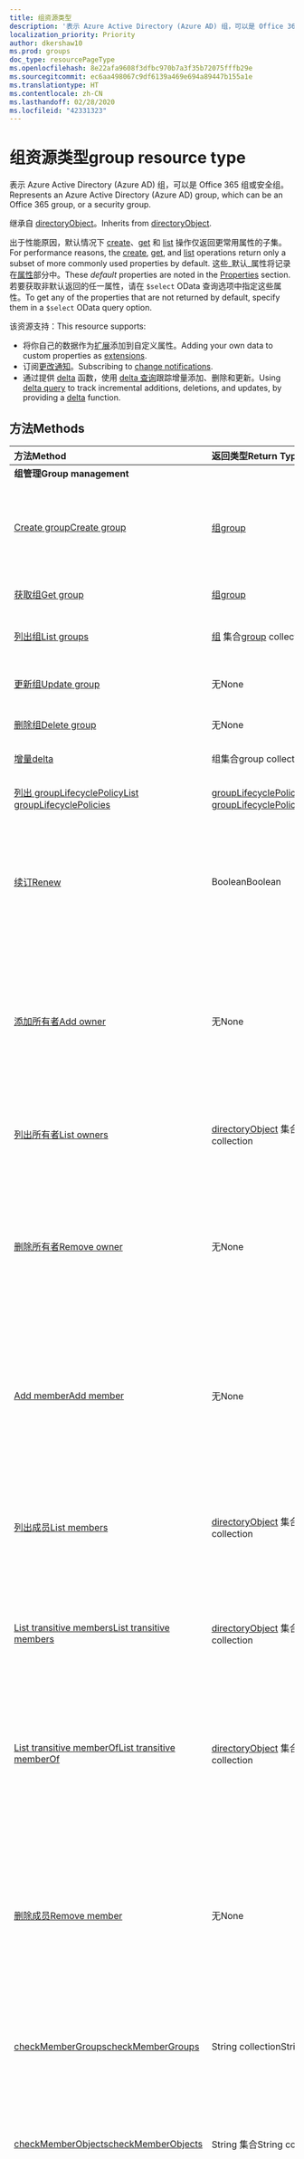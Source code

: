 ```yaml
---
title: 组资源类型
description: '表示 Azure Active Directory (Azure AD) 组，可以是 Office 365 组或安全组。 '
localization_priority: Priority
author: dkershaw10
ms.prod: groups
doc_type: resourcePageType
ms.openlocfilehash: 8e22afa9608f3dfbc970b7a3f35b72075fffb29e
ms.sourcegitcommit: ec6aa498067c9df6139a469e694a89447b155a1e
ms.translationtype: HT
ms.contentlocale: zh-CN
ms.lasthandoff: 02/28/2020
ms.locfileid: "42331323"
---
```

# <a name="group-resource-type"></a><span data-ttu-id="86c16-103">组资源类型</span><span class="sxs-lookup"><span data-stu-id="86c16-103">group resource type</span></span>

<span data-ttu-id="86c16-104">表示 Azure Active Directory (Azure AD) 组，可以是 Office 365 组或安全组。</span><span class="sxs-lookup"><span data-stu-id="86c16-104">Represents an Azure Active Directory (Azure AD) group, which can be an Office 365 group, or a security group.</span></span>  

<span data-ttu-id="86c16-105">继承自 [directoryObject](directoryobject.md)。</span><span class="sxs-lookup"><span data-stu-id="86c16-105">Inherits from [directoryObject](directoryobject.md).</span></span>

<span data-ttu-id="86c16-106">出于性能原因，默认情况下 [create](../api/group-post-groups.md)、[get](../api/group-get.md) 和 [list](../api/group-list.md) 操作仅返回更常用属性的子集。</span><span class="sxs-lookup"><span data-stu-id="86c16-106">For performance reasons, the [create](../api/group-post-groups.md), [get](../api/group-get.md), and [list](../api/group-list.md) operations return only a subset of more commonly used properties by default.</span></span> <span data-ttu-id="86c16-107">这些_默认_属性将记录在[属性](#properties)部分中。</span><span class="sxs-lookup"><span data-stu-id="86c16-107">These _default_ properties are noted in the [Properties](#properties) section.</span></span> <span data-ttu-id="86c16-108">若要获取非默认返回的任一属性，请在 `$select` OData 查询选项中指定这些属性。</span><span class="sxs-lookup"><span data-stu-id="86c16-108">To get any of the properties that are not returned by default, specify them in a `$select` OData query option.</span></span>

<span data-ttu-id="86c16-109">该资源支持：</span><span class="sxs-lookup"><span data-stu-id="86c16-109">This resource supports:</span></span>

- <span data-ttu-id="86c16-110">将你自己的数据作为[扩展](/graph/extensibility-overview)添加到自定义属性。</span><span class="sxs-lookup"><span data-stu-id="86c16-110">Adding your own data to custom properties as [extensions](/graph/extensibility-overview).</span></span>
- <span data-ttu-id="86c16-111">订阅[更改通知](/graph/webhooks)。</span><span class="sxs-lookup"><span data-stu-id="86c16-111">Subscribing to [change notifications](/graph/webhooks).</span></span>
- <span data-ttu-id="86c16-112">通过提供 [delta](../api/user-delta.md) 函数，使用 [delta 查询](/graph/delta-query-overview)跟踪增量添加、删除和更新。</span><span class="sxs-lookup"><span data-stu-id="86c16-112">Using [delta query](/graph/delta-query-overview) to track incremental additions, deletions, and updates, by providing a [delta](../api/user-delta.md) function.</span></span>


## <a name="methods"></a><span data-ttu-id="86c16-113">方法</span><span class="sxs-lookup"><span data-stu-id="86c16-113">Methods</span></span>

| <span data-ttu-id="86c16-114">方法</span><span class="sxs-lookup"><span data-stu-id="86c16-114">Method</span></span>       | <span data-ttu-id="86c16-115">返回类型</span><span class="sxs-lookup"><span data-stu-id="86c16-115">Return Type</span></span>  |<span data-ttu-id="86c16-116">说明</span><span class="sxs-lookup"><span data-stu-id="86c16-116">Description</span></span>|
|:---------------|:--------|:----------|
|<span data-ttu-id="86c16-117">**组管理**</span><span class="sxs-lookup"><span data-stu-id="86c16-117">**Group management**</span></span>| | |
|[<span data-ttu-id="86c16-118">Create group</span><span class="sxs-lookup"><span data-stu-id="86c16-118">Create group</span></span>](../api/group-post-groups.md) | [<span data-ttu-id="86c16-119">组</span><span class="sxs-lookup"><span data-stu-id="86c16-119">group</span></span>](group.md) |<span data-ttu-id="86c16-120">新建组。</span><span class="sxs-lookup"><span data-stu-id="86c16-120">Create a new group.</span></span> <span data-ttu-id="86c16-121">它可以是 Office 365 组、动态组或安全组。</span><span class="sxs-lookup"><span data-stu-id="86c16-121">It can be an Office 365 group, dynamic group, or security group.</span></span>|
|[<span data-ttu-id="86c16-122">获取组</span><span class="sxs-lookup"><span data-stu-id="86c16-122">Get group</span></span>](../api/group-get.md) | [<span data-ttu-id="86c16-123">组</span><span class="sxs-lookup"><span data-stu-id="86c16-123">group</span></span>](group.md) |<span data-ttu-id="86c16-124">读取 group 对象的属性。</span><span class="sxs-lookup"><span data-stu-id="86c16-124">Read properties of a group object.</span></span>|
|[<span data-ttu-id="86c16-125">列出组</span><span class="sxs-lookup"><span data-stu-id="86c16-125">List groups</span></span>](../api/group-list.md) |<span data-ttu-id="86c16-126">[组](group.md) 集合</span><span class="sxs-lookup"><span data-stu-id="86c16-126">[group](group.md) collection</span></span> |<span data-ttu-id="86c16-127">列出 group 对象及其属性。</span><span class="sxs-lookup"><span data-stu-id="86c16-127">List group objects and their properties.</span></span>|
|[<span data-ttu-id="86c16-128">更新组</span><span class="sxs-lookup"><span data-stu-id="86c16-128">Update group</span></span>](../api/group-update.md) | <span data-ttu-id="86c16-129">无</span><span class="sxs-lookup"><span data-stu-id="86c16-129">None</span></span> |<span data-ttu-id="86c16-130">更新 group 对象的属性。</span><span class="sxs-lookup"><span data-stu-id="86c16-130">Update the properties of a group object.</span></span> |
|[<span data-ttu-id="86c16-131">删除组</span><span class="sxs-lookup"><span data-stu-id="86c16-131">Delete group</span></span>](../api/group-delete.md) | <span data-ttu-id="86c16-132">无</span><span class="sxs-lookup"><span data-stu-id="86c16-132">None</span></span> |<span data-ttu-id="86c16-133">删除组对象。</span><span class="sxs-lookup"><span data-stu-id="86c16-133">Delete group object.</span></span> |
|[<span data-ttu-id="86c16-134">增量</span><span class="sxs-lookup"><span data-stu-id="86c16-134">delta</span></span>](../api/group-delta.md)|<span data-ttu-id="86c16-135">组集合</span><span class="sxs-lookup"><span data-stu-id="86c16-135">group collection</span></span>| <span data-ttu-id="86c16-136">获取组的增量更改。</span><span class="sxs-lookup"><span data-stu-id="86c16-136">Get incremental changes for groups.</span></span> |
|[<span data-ttu-id="86c16-137">列出 groupLifecyclePolicy</span><span class="sxs-lookup"><span data-stu-id="86c16-137">List groupLifecyclePolicies</span></span>](../api/group-list-grouplifecyclepolicies.md) |<span data-ttu-id="86c16-138">[groupLifecyclePolicy](grouplifecyclepolicy.md) 集合</span><span class="sxs-lookup"><span data-stu-id="86c16-138">[groupLifecyclePolicy](grouplifecyclepolicy.md) collection</span></span>| <span data-ttu-id="86c16-139">列出组生命周期策略。</span><span class="sxs-lookup"><span data-stu-id="86c16-139">List group lifecycle policies.</span></span> |
|[<span data-ttu-id="86c16-140">续订</span><span class="sxs-lookup"><span data-stu-id="86c16-140">Renew</span></span>](../api/group-renew.md)|<span data-ttu-id="86c16-141">Boolean</span><span class="sxs-lookup"><span data-stu-id="86c16-141">Boolean</span></span>|<span data-ttu-id="86c16-142">续订组以更新到期时间。</span><span class="sxs-lookup"><span data-stu-id="86c16-142">Renews a group's expiration.</span></span> <span data-ttu-id="86c16-143">续订后，组的有效期就会延长策略中定义的天数。</span><span class="sxs-lookup"><span data-stu-id="86c16-143">When a group is renewed, the group expiration is extended by the number of days defined in the policy.</span></span>|
|[<span data-ttu-id="86c16-144">添加所有者</span><span class="sxs-lookup"><span data-stu-id="86c16-144">Add owner</span></span>](../api/group-post-owners.md) |<span data-ttu-id="86c16-145">无</span><span class="sxs-lookup"><span data-stu-id="86c16-145">None</span></span>| <span data-ttu-id="86c16-146">通过发布到 **owners** 导航属性，添加此组的新所有者（仅支持为安全组和启用邮件的安全组添加）。</span><span class="sxs-lookup"><span data-stu-id="86c16-146">Add a new owner for the group by posting to the **owners** navigation property (supported for security groups and mail-enabled security groups only).</span></span>|
|[<span data-ttu-id="86c16-147">列出所有者</span><span class="sxs-lookup"><span data-stu-id="86c16-147">List owners</span></span>](../api/group-list-owners.md) |<span data-ttu-id="86c16-148">[directoryObject](directoryobject.md) 集合</span><span class="sxs-lookup"><span data-stu-id="86c16-148">[directoryObject](directoryobject.md) collection</span></span>| <span data-ttu-id="86c16-149">从 **owners** 导航属性中获取此组的所有者。</span><span class="sxs-lookup"><span data-stu-id="86c16-149">Get the owners of the group from the **owners** navigation property.</span></span>|
|[<span data-ttu-id="86c16-150">删除所有者</span><span class="sxs-lookup"><span data-stu-id="86c16-150">Remove owner</span></span>](../api/group-delete-owners.md) | <span data-ttu-id="86c16-151">无</span><span class="sxs-lookup"><span data-stu-id="86c16-151">None</span></span> |<span data-ttu-id="86c16-152">通过 **owners** 导航属性，删除 Office 365 组、安全组或启用邮件的安全组的所有者。</span><span class="sxs-lookup"><span data-stu-id="86c16-152">Remove an owner from an Office 365 group, a security group or a mail-enabled security group through the **owners** navigation property.</span></span>|
|[<span data-ttu-id="86c16-153">Add member</span><span class="sxs-lookup"><span data-stu-id="86c16-153">Add member</span></span>](../api/group-post-members.md) |<span data-ttu-id="86c16-154">无</span><span class="sxs-lookup"><span data-stu-id="86c16-154">None</span></span>| <span data-ttu-id="86c16-155">通过发布到 **members** 导航属性将用户或组添加到此组（仅支持安全组和启用邮件的安全组）。</span><span class="sxs-lookup"><span data-stu-id="86c16-155">Add a user or group to this group by posting to the **members** navigation property (supported for security groups and mail-enabled security groups only).</span></span>|
|[<span data-ttu-id="86c16-156">列出成员</span><span class="sxs-lookup"><span data-stu-id="86c16-156">List members</span></span>](../api/group-list-members.md) |<span data-ttu-id="86c16-157">[directoryObject](directoryobject.md) 集合</span><span class="sxs-lookup"><span data-stu-id="86c16-157">[directoryObject](directoryobject.md) collection</span></span>| <span data-ttu-id="86c16-158">从 **members** 导航属性中获取属于此组的直接成员的用户和组。</span><span class="sxs-lookup"><span data-stu-id="86c16-158">Get the users and groups that are direct members of this group from the **members** navigation property.</span></span>|
|[<span data-ttu-id="86c16-159">List transitive members</span><span class="sxs-lookup"><span data-stu-id="86c16-159">List transitive members</span></span>](../api/group-list-transitivemembers.md) |<span data-ttu-id="86c16-160">[directoryObject](directoryobject.md) 集合</span><span class="sxs-lookup"><span data-stu-id="86c16-160">[directoryObject](directoryobject.md) collection</span></span>| <span data-ttu-id="86c16-161">获取属于此组成员（包括嵌套成员）的用户、组和设备。</span><span class="sxs-lookup"><span data-stu-id="86c16-161">Get the users, groups and devices that are members, including nested members of this group.</span></span>|
|[<span data-ttu-id="86c16-162">List transitive memberOf</span><span class="sxs-lookup"><span data-stu-id="86c16-162">List transitive memberOf</span></span>](../api/group-list-transitivememberof.md) |<span data-ttu-id="86c16-163">[directoryObject](directoryobject.md) 集合</span><span class="sxs-lookup"><span data-stu-id="86c16-163">[directoryObject](directoryobject.md) collection</span></span>| <span data-ttu-id="86c16-164">列出用户是其成员的所有组。</span><span class="sxs-lookup"><span data-stu-id="86c16-164">List the groups that this user is a member of.</span></span> <span data-ttu-id="86c16-165">此操作是可传递的，并包括此组以嵌套方式所属的组。</span><span class="sxs-lookup"><span data-stu-id="86c16-165">This operation is transitive and includes the groups that this group is a nested member of.</span></span> |
|[<span data-ttu-id="86c16-166">删除成员</span><span class="sxs-lookup"><span data-stu-id="86c16-166">Remove member</span></span>](../api/group-delete-members.md) | <span data-ttu-id="86c16-167">无</span><span class="sxs-lookup"><span data-stu-id="86c16-167">None</span></span> |<span data-ttu-id="86c16-p105">通过 **members** 导航属性删除 Office 365 组、安全组或启用邮件的安全组中的成员。可以删除用户或其他组。</span><span class="sxs-lookup"><span data-stu-id="86c16-p105">Remove a member from an Office 365 group, a security group or a mail-enabled security group through the **members** navigation property. You can remove users or other groups.</span></span> |
|[<span data-ttu-id="86c16-170">checkMemberGroups</span><span class="sxs-lookup"><span data-stu-id="86c16-170">checkMemberGroups</span></span>](../api/group-checkmembergroups.md)|<span data-ttu-id="86c16-171">String collection</span><span class="sxs-lookup"><span data-stu-id="86c16-171">String collection</span></span>|<span data-ttu-id="86c16-p106">在一列组中检查此组的成员身份。此函数是可传递的。</span><span class="sxs-lookup"><span data-stu-id="86c16-p106">Check this group for membership in a list of groups. The function is transitive.</span></span>|
|[<span data-ttu-id="86c16-174">checkMemberObjects</span><span class="sxs-lookup"><span data-stu-id="86c16-174">checkMemberObjects</span></span>](../api/group-checkmemberobjects.md)|<span data-ttu-id="86c16-175">String 集合</span><span class="sxs-lookup"><span data-stu-id="86c16-175">String collection</span></span>|<span data-ttu-id="86c16-176">检查组、目录角色或管理单元对象列表中的成员身份。</span><span class="sxs-lookup"><span data-stu-id="86c16-176">Check for membership in a list of group, directory role, or administrative unit objects.</span></span> <span data-ttu-id="86c16-177">此函数可传递。</span><span class="sxs-lookup"><span data-stu-id="86c16-177">The function is transitive.</span></span>|
|[<span data-ttu-id="86c16-178">getMemberGroups</span><span class="sxs-lookup"><span data-stu-id="86c16-178">getMemberGroups</span></span>](../api/group-getmembergroups.md)|<span data-ttu-id="86c16-179">String collection</span><span class="sxs-lookup"><span data-stu-id="86c16-179">String collection</span></span>|<span data-ttu-id="86c16-p108">返回此组是其成员的所有组。此函数是可传递的。</span><span class="sxs-lookup"><span data-stu-id="86c16-p108">Return all the groups that the group is a member of. The function is transitive.</span></span>|
|[<span data-ttu-id="86c16-182">getMemberObjects</span><span class="sxs-lookup"><span data-stu-id="86c16-182">getMemberObjects</span></span>](../api/group-getmemberobjects.md)|<span data-ttu-id="86c16-183">String collection</span><span class="sxs-lookup"><span data-stu-id="86c16-183">String collection</span></span>|<span data-ttu-id="86c16-p109">返回此组所属的全部组。此函数可传递。</span><span class="sxs-lookup"><span data-stu-id="86c16-p109">Return all of the groups that the group is a member of. The function is transitive.</span></span> |
|[<span data-ttu-id="86c16-186">创建设置</span><span class="sxs-lookup"><span data-stu-id="86c16-186">Create setting</span></span>](../api/groupsetting-post-groupsettings.md) | [<span data-ttu-id="86c16-187">groupSetting</span><span class="sxs-lookup"><span data-stu-id="86c16-187">groupSetting</span></span>](groupsetting.md) |<span data-ttu-id="86c16-p110">基于 groupSettingTemplate 创建设置对象。POST 请求必须为模板中定义的所有设置提供 settingValues。只有组特定模板可用于此操作。</span><span class="sxs-lookup"><span data-stu-id="86c16-p110">Create a setting object based on a groupSettingTemplate. The POST request must provide settingValues for all the settings defined in the template. Only groups specific templates may be used for this operation.</span></span>|
|[<span data-ttu-id="86c16-191">获取设置</span><span class="sxs-lookup"><span data-stu-id="86c16-191">Get setting</span></span>](../api/groupsetting-get.md) | [<span data-ttu-id="86c16-192">groupSetting</span><span class="sxs-lookup"><span data-stu-id="86c16-192">groupSetting</span></span>](groupsetting.md) | <span data-ttu-id="86c16-193">读取特定设置对象的属性。</span><span class="sxs-lookup"><span data-stu-id="86c16-193">Read properties of a specific setting object.</span></span> |
|[<span data-ttu-id="86c16-194">列出设置</span><span class="sxs-lookup"><span data-stu-id="86c16-194">List settings</span></span>](../api/groupsetting-list.md) | <span data-ttu-id="86c16-195">[groupSetting](groupsetting.md) 集合</span><span class="sxs-lookup"><span data-stu-id="86c16-195">[groupSetting](groupsetting.md) collection</span></span> | <span data-ttu-id="86c16-196">列出所有设置对象的属性。</span><span class="sxs-lookup"><span data-stu-id="86c16-196">List properties of all setting objects.</span></span> |
|[<span data-ttu-id="86c16-197">更新设置</span><span class="sxs-lookup"><span data-stu-id="86c16-197">Update setting</span></span>](../api/groupsetting-update.md) | [<span data-ttu-id="86c16-198">groupSetting</span><span class="sxs-lookup"><span data-stu-id="86c16-198">groupSetting</span></span>](groupsetting.md) | <span data-ttu-id="86c16-199">更新设置对象。</span><span class="sxs-lookup"><span data-stu-id="86c16-199">Update a setting object.</span></span> |
|[<span data-ttu-id="86c16-200">删除设置</span><span class="sxs-lookup"><span data-stu-id="86c16-200">Delete setting</span></span>](../api/groupsetting-delete.md) | <span data-ttu-id="86c16-201">无</span><span class="sxs-lookup"><span data-stu-id="86c16-201">None</span></span> | <span data-ttu-id="86c16-202">删除 setting 对象。</span><span class="sxs-lookup"><span data-stu-id="86c16-202">Delete a setting object.</span></span> |
|[<span data-ttu-id="86c16-203">validateProperties</span><span class="sxs-lookup"><span data-stu-id="86c16-203">validateProperties</span></span>](../api/group-validateproperties.md)|<span data-ttu-id="86c16-204">JSON</span><span class="sxs-lookup"><span data-stu-id="86c16-204">JSON</span></span>| <span data-ttu-id="86c16-205">验证 Office 365 组的显示名称或邮件别名是否符合命名策略。</span><span class="sxs-lookup"><span data-stu-id="86c16-205">Validate that an Office 365 group's display name or mail nickname complies with naming policies.</span></span> |
|[<span data-ttu-id="86c16-206">assignLicense</span><span class="sxs-lookup"><span data-stu-id="86c16-206">assignLicense</span></span>](../api/group-assignlicense.md)|[<span data-ttu-id="86c16-207">组</span><span class="sxs-lookup"><span data-stu-id="86c16-207">group</span></span>](group.md)| <span data-ttu-id="86c16-208">为组添加或删除订阅。</span><span class="sxs-lookup"><span data-stu-id="86c16-208">Add or remove subscriptions for the group.</span></span> <span data-ttu-id="86c16-209">还可以启用和禁用与订阅相关的特定计划。</span><span class="sxs-lookup"><span data-stu-id="86c16-209">You can also enable and disable specific plans associated with a subscription.</span></span> |
|<span data-ttu-id="86c16-210">**Calendar**</span><span class="sxs-lookup"><span data-stu-id="86c16-210">**Calendar**</span></span>| | |
|[<span data-ttu-id="86c16-211">创建事件</span><span class="sxs-lookup"><span data-stu-id="86c16-211">Create event</span></span>](../api/group-post-events.md) |[<span data-ttu-id="86c16-212">event</span><span class="sxs-lookup"><span data-stu-id="86c16-212">event</span></span>](event.md)| <span data-ttu-id="86c16-213">通过发布到事件集合新建事件。</span><span class="sxs-lookup"><span data-stu-id="86c16-213">Create a new event by posting to the events collection.</span></span>|
|[<span data-ttu-id="86c16-214">获取事件</span><span class="sxs-lookup"><span data-stu-id="86c16-214">Get event</span></span>](../api/group-get-event.md) |[<span data-ttu-id="86c16-215">event</span><span class="sxs-lookup"><span data-stu-id="86c16-215">event</span></span>](event.md)|<span data-ttu-id="86c16-216">读取 event 对象的属性。</span><span class="sxs-lookup"><span data-stu-id="86c16-216">Read properties of an event object.</span></span>|
|[<span data-ttu-id="86c16-217">列出事件</span><span class="sxs-lookup"><span data-stu-id="86c16-217">List events</span></span>](../api/group-list-events.md) |<span data-ttu-id="86c16-218">[event](event.md) 集合</span><span class="sxs-lookup"><span data-stu-id="86c16-218">[event](event.md) collection</span></span>| <span data-ttu-id="86c16-219">获取 event 对象集合。</span><span class="sxs-lookup"><span data-stu-id="86c16-219">Get an event object collection.</span></span>|
|[<span data-ttu-id="86c16-220">更新事件</span><span class="sxs-lookup"><span data-stu-id="86c16-220">Update event</span></span>](../api/group-update-event.md) |<span data-ttu-id="86c16-221">无</span><span class="sxs-lookup"><span data-stu-id="86c16-221">None</span></span>|<span data-ttu-id="86c16-222">更新 event 对象的属性。</span><span class="sxs-lookup"><span data-stu-id="86c16-222">Update the properties of an event object.</span></span>|
|[<span data-ttu-id="86c16-223">删除事件</span><span class="sxs-lookup"><span data-stu-id="86c16-223">Delete event</span></span>](../api/group-delete-event.md) |<span data-ttu-id="86c16-224">无</span><span class="sxs-lookup"><span data-stu-id="86c16-224">None</span></span>|<span data-ttu-id="86c16-225">删除 event 对象。</span><span class="sxs-lookup"><span data-stu-id="86c16-225">Delete event object.</span></span>|
|[<span data-ttu-id="86c16-226">列出 calendarView</span><span class="sxs-lookup"><span data-stu-id="86c16-226">List calendarView</span></span>](../api/group-list-calendarview.md) |<span data-ttu-id="86c16-227">[event](event.md) 集合</span><span class="sxs-lookup"><span data-stu-id="86c16-227">[event](event.md) collection</span></span>| <span data-ttu-id="86c16-228">获取指定时间范围内的事件集合。</span><span class="sxs-lookup"><span data-stu-id="86c16-228">Get a collection of events in a specified time window.</span></span>|
|<span data-ttu-id="86c16-229">**对话**</span><span class="sxs-lookup"><span data-stu-id="86c16-229">**Conversations**</span></span>| | |
|[<span data-ttu-id="86c16-230">创建对话</span><span class="sxs-lookup"><span data-stu-id="86c16-230">Create conversation</span></span>](../api/group-post-conversations.md) |[<span data-ttu-id="86c16-231">conversation</span><span class="sxs-lookup"><span data-stu-id="86c16-231">conversation</span></span>](conversation.md)| <span data-ttu-id="86c16-232">通过发布到对话集合新建对话。</span><span class="sxs-lookup"><span data-stu-id="86c16-232">Create a new conversation by posting to the conversations collection.</span></span>|
|[<span data-ttu-id="86c16-233">获取对话</span><span class="sxs-lookup"><span data-stu-id="86c16-233">Get conversation</span></span>](../api/group-get-conversation.md) |[<span data-ttu-id="86c16-234">conversation</span><span class="sxs-lookup"><span data-stu-id="86c16-234">conversation</span></span>](conversation.md)| <span data-ttu-id="86c16-235">读取 conversation 对象的属性。</span><span class="sxs-lookup"><span data-stu-id="86c16-235">Read properties of a conversation object.</span></span>|
|[<span data-ttu-id="86c16-236">列出对话</span><span class="sxs-lookup"><span data-stu-id="86c16-236">List conversations</span></span>](../api/group-list-conversations.md) |<span data-ttu-id="86c16-237">[conversation](conversation.md) 集合</span><span class="sxs-lookup"><span data-stu-id="86c16-237">[conversation](conversation.md) collection</span></span>| <span data-ttu-id="86c16-238">获取 conversation 对象集合。</span><span class="sxs-lookup"><span data-stu-id="86c16-238">Get a conversation object collection.</span></span>|
|[<span data-ttu-id="86c16-239">删除对话</span><span class="sxs-lookup"><span data-stu-id="86c16-239">Delete conversation</span></span>](../api/group-delete-conversation.md) |<span data-ttu-id="86c16-240">无</span><span class="sxs-lookup"><span data-stu-id="86c16-240">None</span></span>|<span data-ttu-id="86c16-241">删除 conversation 对象。</span><span class="sxs-lookup"><span data-stu-id="86c16-241">Delete conversation object.</span></span>|
|[<span data-ttu-id="86c16-242">创建线程</span><span class="sxs-lookup"><span data-stu-id="86c16-242">Create thread</span></span>](../api/group-post-threads.md)|[<span data-ttu-id="86c16-243">conversationThread</span><span class="sxs-lookup"><span data-stu-id="86c16-243">conversationThread</span></span>](conversationthread.md)| <span data-ttu-id="86c16-244">创建新的对话线程。</span><span class="sxs-lookup"><span data-stu-id="86c16-244">Create a new conversation thread.</span></span>|
|[<span data-ttu-id="86c16-245">获取线程</span><span class="sxs-lookup"><span data-stu-id="86c16-245">Get thread</span></span>](../api/group-get-thread.md) |[<span data-ttu-id="86c16-246">conversationThread</span><span class="sxs-lookup"><span data-stu-id="86c16-246">conversationThread</span></span>](conversationthread.md)| <span data-ttu-id="86c16-247">读取 thread 对象的属性。</span><span class="sxs-lookup"><span data-stu-id="86c16-247">Read properties of a thread object.</span></span>|
|[<span data-ttu-id="86c16-248">列出线程</span><span class="sxs-lookup"><span data-stu-id="86c16-248">List threads</span></span>](../api/group-list-threads.md) |<span data-ttu-id="86c16-249">[conversationThread](conversationthread.md) 集合</span><span class="sxs-lookup"><span data-stu-id="86c16-249">[conversationThread](conversationthread.md) collection</span></span>| <span data-ttu-id="86c16-250">获取组的所有线程。</span><span class="sxs-lookup"><span data-stu-id="86c16-250">Get all the threads of a group.</span></span>|
|[<span data-ttu-id="86c16-251">更新线程</span><span class="sxs-lookup"><span data-stu-id="86c16-251">Update thread</span></span>](../api/group-update-thread.md) |<span data-ttu-id="86c16-252">无</span><span class="sxs-lookup"><span data-stu-id="86c16-252">None</span></span>| <span data-ttu-id="86c16-253">更新 thread 对象的属性。</span><span class="sxs-lookup"><span data-stu-id="86c16-253">Update properties of a thread object.</span></span>|
|[<span data-ttu-id="86c16-254">删除线程</span><span class="sxs-lookup"><span data-stu-id="86c16-254">Delete thread</span></span>](../api/group-delete-thread.md) |<span data-ttu-id="86c16-255">无</span><span class="sxs-lookup"><span data-stu-id="86c16-255">None</span></span>| <span data-ttu-id="86c16-256">删除 thread 对象。</span><span class="sxs-lookup"><span data-stu-id="86c16-256">Delete thread object.</span></span>|
|[<span data-ttu-id="86c16-257">列出 acceptedSenders</span><span class="sxs-lookup"><span data-stu-id="86c16-257">List acceptedSenders</span></span>](../api/group-list-acceptedsenders.md) |<span data-ttu-id="86c16-258">[directoryObject](directoryobject.md) 集合</span><span class="sxs-lookup"><span data-stu-id="86c16-258">[directoryObject](directoryobject.md) collection</span></span>| <span data-ttu-id="86c16-259">获取此组的“接受的发件人”列表中的用户或组列表。</span><span class="sxs-lookup"><span data-stu-id="86c16-259">Get a list of users or groups that are in the accepted-senders list for this group.</span></span>|
|[<span data-ttu-id="86c16-260">添加 acceptedSender</span><span class="sxs-lookup"><span data-stu-id="86c16-260">Add acceptedSender</span></span>](../api/group-post-acceptedsenders.md) |[<span data-ttu-id="86c16-261">directoryObject</span><span class="sxs-lookup"><span data-stu-id="86c16-261">directoryObject</span></span>](directoryobject.md)| <span data-ttu-id="86c16-262">将用户或组添加到 acceptSenders 集合。</span><span class="sxs-lookup"><span data-stu-id="86c16-262">Add a User or Group to the acceptSenders collection.</span></span>|
|[<span data-ttu-id="86c16-263">删除 acceptedSender</span><span class="sxs-lookup"><span data-stu-id="86c16-263">Remove acceptedSender</span></span>](../api/group-delete-acceptedsenders.md) |[<span data-ttu-id="86c16-264">directoryObject</span><span class="sxs-lookup"><span data-stu-id="86c16-264">directoryObject</span></span>](directoryobject.md)| <span data-ttu-id="86c16-265">从 acceptedSenders 集合中删除用户或组。</span><span class="sxs-lookup"><span data-stu-id="86c16-265">Remove a User or Group from the acceptedSenders collection.</span></span>|
|[<span data-ttu-id="86c16-266">List rejectedSenders</span><span class="sxs-lookup"><span data-stu-id="86c16-266">List rejectedSenders</span></span>](../api/group-list-rejectedsenders.md) |<span data-ttu-id="86c16-267">[directoryObject](directoryobject.md) collection</span><span class="sxs-lookup"><span data-stu-id="86c16-267">[directoryObject](directoryobject.md) collection</span></span>| <span data-ttu-id="86c16-268">获取此组的“遭拒的发件人”列表中的用户或组列表。</span><span class="sxs-lookup"><span data-stu-id="86c16-268">Get a list of users or groups that are in the rejected-senders list for this group.</span></span>|
|[<span data-ttu-id="86c16-269">Add rejectedSender</span><span class="sxs-lookup"><span data-stu-id="86c16-269">Add rejectedSender</span></span>](../api/group-post-rejectedsenders.md) |[<span data-ttu-id="86c16-270">directoryObject</span><span class="sxs-lookup"><span data-stu-id="86c16-270">directoryObject</span></span>](directoryobject.md)| <span data-ttu-id="86c16-271">将新用户或组添加到 rejectedSenders 集合中。</span><span class="sxs-lookup"><span data-stu-id="86c16-271">Add a new User or Group to the rejectedSenders collection.</span></span>|
|[<span data-ttu-id="86c16-272">Remove rejectedSender</span><span class="sxs-lookup"><span data-stu-id="86c16-272">Remove rejectedSender</span></span>](../api/group-delete-rejectedsenders.md) |[<span data-ttu-id="86c16-273">directoryObject</span><span class="sxs-lookup"><span data-stu-id="86c16-273">directoryObject</span></span>](directoryobject.md)| <span data-ttu-id="86c16-274">从 rejectedSenders 集合中删除新用户或组。</span><span class="sxs-lookup"><span data-stu-id="86c16-274">Remove new User or Group from the rejectedSenders collection.</span></span>|
|[<span data-ttu-id="86c16-275">Create setting</span><span class="sxs-lookup"><span data-stu-id="86c16-275">Create setting</span></span>](../api/groupsetting-post-groupsettings.md) | [<span data-ttu-id="86c16-276">groupSetting</span><span class="sxs-lookup"><span data-stu-id="86c16-276">groupSetting</span></span>](groupsetting.md) |<span data-ttu-id="86c16-p112">基于 groupSettingTemplate 创建设置对象。POST 请求必须为模板中定义的所有设置提供 settingValues。只有组特定模板可用于此操作。</span><span class="sxs-lookup"><span data-stu-id="86c16-p112">Create a setting object based on a groupSettingTemplate. The POST request must provide settingValues for all the settings defined in the template. Only groups specific templates may be used for this operation.</span></span>|
|[<span data-ttu-id="86c16-280">获取设置</span><span class="sxs-lookup"><span data-stu-id="86c16-280">Get setting</span></span>](../api/groupsetting-get.md) | [<span data-ttu-id="86c16-281">groupSetting</span><span class="sxs-lookup"><span data-stu-id="86c16-281">groupSetting</span></span>](groupsetting.md) | <span data-ttu-id="86c16-282">读取特定设置对象的属性。</span><span class="sxs-lookup"><span data-stu-id="86c16-282">Read properties of a specific setting object.</span></span> |
|[<span data-ttu-id="86c16-283">列出设置</span><span class="sxs-lookup"><span data-stu-id="86c16-283">List settings</span></span>](../api/groupsetting-list.md) | <span data-ttu-id="86c16-284">[groupSetting](groupsetting.md) 集合</span><span class="sxs-lookup"><span data-stu-id="86c16-284">[groupSetting](groupsetting.md) collection</span></span> | <span data-ttu-id="86c16-285">列出所有设置对象的属性。</span><span class="sxs-lookup"><span data-stu-id="86c16-285">List properties of all setting objects.</span></span> |
|[<span data-ttu-id="86c16-286">更新设置</span><span class="sxs-lookup"><span data-stu-id="86c16-286">Update setting</span></span>](../api/groupsetting-update.md) | <span data-ttu-id="86c16-287">无</span><span class="sxs-lookup"><span data-stu-id="86c16-287">None</span></span> | <span data-ttu-id="86c16-288">更新 setting 对象。</span><span class="sxs-lookup"><span data-stu-id="86c16-288">Update a setting object.</span></span> |
|[<span data-ttu-id="86c16-289">删除设置</span><span class="sxs-lookup"><span data-stu-id="86c16-289">Delete setting</span></span>](../api/groupsetting-delete.md) | <span data-ttu-id="86c16-290">无</span><span class="sxs-lookup"><span data-stu-id="86c16-290">None</span></span> | <span data-ttu-id="86c16-291">删除 setting 对象。</span><span class="sxs-lookup"><span data-stu-id="86c16-291">Delete a setting object.</span></span> |
|[<span data-ttu-id="86c16-292">获取设置模板</span><span class="sxs-lookup"><span data-stu-id="86c16-292">Get setting template</span></span>](../api/groupsettingtemplate-get.md) | <span data-ttu-id="86c16-293">无</span><span class="sxs-lookup"><span data-stu-id="86c16-293">None</span></span> | <span data-ttu-id="86c16-294">读取设置模板的属性。</span><span class="sxs-lookup"><span data-stu-id="86c16-294">Read properties of a setting template.</span></span> |
|[<span data-ttu-id="86c16-295">列出设置模板</span><span class="sxs-lookup"><span data-stu-id="86c16-295">List setting template</span></span>](../api/groupsettingtemplate-list.md) | <span data-ttu-id="86c16-296">无</span><span class="sxs-lookup"><span data-stu-id="86c16-296">None</span></span> | <span data-ttu-id="86c16-297">列出所有设置模板的属性。</span><span class="sxs-lookup"><span data-stu-id="86c16-297">List properties of all setting templates.</span></span> |
|<span data-ttu-id="86c16-298">**开放扩展**</span><span class="sxs-lookup"><span data-stu-id="86c16-298">**Open extensions**</span></span>| | |
|[<span data-ttu-id="86c16-299">创建开放扩展</span><span class="sxs-lookup"><span data-stu-id="86c16-299">Create open extension</span></span>](../api/opentypeextension-post-opentypeextension.md) |[<span data-ttu-id="86c16-300">openTypeExtension</span><span class="sxs-lookup"><span data-stu-id="86c16-300">openTypeExtension</span></span>](opentypeextension.md)| <span data-ttu-id="86c16-301">创建开放扩展，并将自定义属性添加到新资源或现有资源。</span><span class="sxs-lookup"><span data-stu-id="86c16-301">Create an open extension and add custom properties to a new or existing resource.</span></span>|
|[<span data-ttu-id="86c16-302">获取开放扩展</span><span class="sxs-lookup"><span data-stu-id="86c16-302">Get open extension</span></span>](../api/opentypeextension-get.md) |<span data-ttu-id="86c16-303">[openTypeExtension](opentypeextension.md) 集合</span><span class="sxs-lookup"><span data-stu-id="86c16-303">[openTypeExtension](opentypeextension.md) collection</span></span>| <span data-ttu-id="86c16-304">获取扩展名称标识的开放扩展。</span><span class="sxs-lookup"><span data-stu-id="86c16-304">Get an open extension identified by the extension name.</span></span>|
|<span data-ttu-id="86c16-305">**架构扩展**</span><span class="sxs-lookup"><span data-stu-id="86c16-305">**Schema extensions**</span></span>| | |
|[<span data-ttu-id="86c16-306">添加架构扩展值</span><span class="sxs-lookup"><span data-stu-id="86c16-306">Add schema extension values</span></span>](/graph/extensibility-schema-groups) || <span data-ttu-id="86c16-307">创建架构扩展定义，然后使用它向资源添加自定义键入数据。</span><span class="sxs-lookup"><span data-stu-id="86c16-307">Create a schema extension definition and then use it to add custom typed data to a resource.</span></span>|
|<span data-ttu-id="86c16-308">**其他组资源**</span><span class="sxs-lookup"><span data-stu-id="86c16-308">**Other group resources**</span></span>| | |
|[<span data-ttu-id="86c16-309">List photos</span><span class="sxs-lookup"><span data-stu-id="86c16-309">List photos</span></span>](../api/group-list-photos.md) |<span data-ttu-id="86c16-310">[profilePhoto](photo.md) 集合</span><span class="sxs-lookup"><span data-stu-id="86c16-310">[profilePhoto](photo.md) collection</span></span>| <span data-ttu-id="86c16-311">获取组的个人资料照片集合。</span><span class="sxs-lookup"><span data-stu-id="86c16-311">Get a collection of profile photos for the group.</span></span>|
|[<span data-ttu-id="86c16-312">List plannerPlans</span><span class="sxs-lookup"><span data-stu-id="86c16-312">List plannerPlans</span></span>](../api/plannergroup-list-plans.md) |<span data-ttu-id="86c16-313">[plannerPlan](plannerplan.md) 集合</span><span class="sxs-lookup"><span data-stu-id="86c16-313">[plannerPlan](plannerplan.md) collection</span></span>| <span data-ttu-id="86c16-314">获取组拥有的 Planner 计划。</span><span class="sxs-lookup"><span data-stu-id="86c16-314">Get Planner plans owned by the group.</span></span>|
|<span data-ttu-id="86c16-315">**用户设置**</span><span class="sxs-lookup"><span data-stu-id="86c16-315">**User settings**</span></span>| | |
|[<span data-ttu-id="86c16-316">addFavorite</span><span class="sxs-lookup"><span data-stu-id="86c16-316">addFavorite</span></span>](../api/group-addfavorite.md)|<span data-ttu-id="86c16-317">无</span><span class="sxs-lookup"><span data-stu-id="86c16-317">None</span></span>|<span data-ttu-id="86c16-318">将组添加到登录用户的收藏夹组列表中。</span><span class="sxs-lookup"><span data-stu-id="86c16-318">Add the group to the list of the signed-in user's favorite groups.</span></span> <span data-ttu-id="86c16-319">仅支持 Office 365 组。</span><span class="sxs-lookup"><span data-stu-id="86c16-319">Supported for only Office 365 groups.</span></span>|
|[<span data-ttu-id="86c16-320">removeFavorite</span><span class="sxs-lookup"><span data-stu-id="86c16-320">removeFavorite</span></span>](../api/group-removefavorite.md)|<span data-ttu-id="86c16-321">无</span><span class="sxs-lookup"><span data-stu-id="86c16-321">None</span></span>|<span data-ttu-id="86c16-322">从登录用户收藏夹组列表中删除组。</span><span class="sxs-lookup"><span data-stu-id="86c16-322">Remove the group from the list of the signed-in user's favorite groups.</span></span> <span data-ttu-id="86c16-323">仅支持 Office 365 组。</span><span class="sxs-lookup"><span data-stu-id="86c16-323">Supported for only Office 365 groups.</span></span>|
|[<span data-ttu-id="86c16-324">List memberOf</span><span class="sxs-lookup"><span data-stu-id="86c16-324">List memberOf</span></span>](../api/group-list-memberof.md) |<span data-ttu-id="86c16-325">[directoryObject](directoryobject.md) 集合</span><span class="sxs-lookup"><span data-stu-id="86c16-325">[directoryObject](directoryobject.md) collection</span></span>| <span data-ttu-id="86c16-326">通过 **memberOf** 导航属性，获取此用户是其直接成员的组和管理单元。</span><span class="sxs-lookup"><span data-stu-id="86c16-326">Get the groups and administative units that this user is a direct member of, from the **memberOf** navigation property.</span></span>|
|[<span data-ttu-id="86c16-327">subscribeByMail</span><span class="sxs-lookup"><span data-stu-id="86c16-327">subscribeByMail</span></span>](../api/group-subscribebymail.md)|<span data-ttu-id="86c16-328">无</span><span class="sxs-lookup"><span data-stu-id="86c16-328">None</span></span>|<span data-ttu-id="86c16-329">将 isSubscribedByMail 属性设置为 **true**。</span><span class="sxs-lookup"><span data-stu-id="86c16-329">Set the isSubscribedByMail property to **true**.</span></span> <span data-ttu-id="86c16-330">使登录用户可以接收电子邮件对话。</span><span class="sxs-lookup"><span data-stu-id="86c16-330">Enabling the signed-in user to receive email conversations.</span></span> <span data-ttu-id="86c16-331">仅支持 Office 365 组。</span><span class="sxs-lookup"><span data-stu-id="86c16-331">Supported for only Office 365 groups.</span></span>|
|[<span data-ttu-id="86c16-332">unsubscribeByMail</span><span class="sxs-lookup"><span data-stu-id="86c16-332">unsubscribeByMail</span></span>](../api/group-unsubscribebymail.md)|<span data-ttu-id="86c16-333">无</span><span class="sxs-lookup"><span data-stu-id="86c16-333">None</span></span>|<span data-ttu-id="86c16-334">将 isSubscribedByMail 属性设置为 **false**。</span><span class="sxs-lookup"><span data-stu-id="86c16-334">Set the isSubscribedByMail property to **false**.</span></span> <span data-ttu-id="86c16-335">使登录用户无法接收电子邮件对话。</span><span class="sxs-lookup"><span data-stu-id="86c16-335">Disabling the signed-in user from receive email conversations.</span></span> <span data-ttu-id="86c16-336">仅支持 Office 365 组。</span><span class="sxs-lookup"><span data-stu-id="86c16-336">Supported for only Office 365 groups.</span></span>|
|[<span data-ttu-id="86c16-337">resetUnseenCount</span><span class="sxs-lookup"><span data-stu-id="86c16-337">resetUnseenCount</span></span>](../api/group-resetunseencount.md)|<span data-ttu-id="86c16-338">无</span><span class="sxs-lookup"><span data-stu-id="86c16-338">None</span></span>|<span data-ttu-id="86c16-339">将登录用户自上次访问后未查看的所有帖子的 unseenCount 重置为 0。</span><span class="sxs-lookup"><span data-stu-id="86c16-339">Reset the unseenCount to 0 of all the posts that the signed-in user has not seen since their last visit.</span></span> <span data-ttu-id="86c16-340">仅支持 Office 365 组。</span><span class="sxs-lookup"><span data-stu-id="86c16-340">Supported for only Office 365 groups.</span></span>|

## <a name="properties"></a><span data-ttu-id="86c16-341">属性</span><span class="sxs-lookup"><span data-stu-id="86c16-341">Properties</span></span>
| <span data-ttu-id="86c16-342">属性</span><span class="sxs-lookup"><span data-stu-id="86c16-342">Property</span></span>     | <span data-ttu-id="86c16-343">类型</span><span class="sxs-lookup"><span data-stu-id="86c16-343">Type</span></span>   |<span data-ttu-id="86c16-344">说明</span><span class="sxs-lookup"><span data-stu-id="86c16-344">Description</span></span>|
|:---------------|:--------|:----------|
|<span data-ttu-id="86c16-345">allowExternalSenders</span><span class="sxs-lookup"><span data-stu-id="86c16-345">allowExternalSenders</span></span>|<span data-ttu-id="86c16-346">Boolean</span><span class="sxs-lookup"><span data-stu-id="86c16-346">Boolean</span></span>| <span data-ttu-id="86c16-347">指明组织外部人员能否向群组发送邮件。</span><span class="sxs-lookup"><span data-stu-id="86c16-347">Indicates if people external to the organization can send messages to the group.</span></span> <span data-ttu-id="86c16-348">默认值为 **false**。</span><span class="sxs-lookup"><span data-stu-id="86c16-348">Default value is **false**.</span></span> <br><br><span data-ttu-id="86c16-349">仅在 $select 上返回。</span><span class="sxs-lookup"><span data-stu-id="86c16-349">Returned only on $select.</span></span> |
|<span data-ttu-id="86c16-350">assignedLicenses</span><span class="sxs-lookup"><span data-stu-id="86c16-350">assignedLicenses</span></span>|<span data-ttu-id="86c16-351">[assignedLicense](assignedlicense.md) 集合</span><span class="sxs-lookup"><span data-stu-id="86c16-351">[assignedLicense](assignedlicense.md) collection</span></span>|<span data-ttu-id="86c16-352">分配给该组的许可证。</span><span class="sxs-lookup"><span data-stu-id="86c16-352">The licenses that are assigned to the group.</span></span> <br><br><span data-ttu-id="86c16-353">仅在 $select 上返回。</span><span class="sxs-lookup"><span data-stu-id="86c16-353">Returned only on $select.</span></span> <span data-ttu-id="86c16-354">只读。</span><span class="sxs-lookup"><span data-stu-id="86c16-354">Read-only.</span></span>|
|<span data-ttu-id="86c16-355">autoSubscribeNewMembers</span><span class="sxs-lookup"><span data-stu-id="86c16-355">autoSubscribeNewMembers</span></span>|<span data-ttu-id="86c16-356">布尔值</span><span class="sxs-lookup"><span data-stu-id="86c16-356">Boolean</span></span>|<span data-ttu-id="86c16-357">指示添加到组中的新成员是否将自动订阅接收电子邮件通知。</span><span class="sxs-lookup"><span data-stu-id="86c16-357">Indicates if new members added to the group will be auto-subscribed to receive email notifications.</span></span> <span data-ttu-id="86c16-358">可以在 PATCH 请求中设置组的这个属性；不要在创建该组的初始 POST 请求中设置它。</span><span class="sxs-lookup"><span data-stu-id="86c16-358">You can set this property in a PATCH request for the group; do not set it in the initial POST request that creates the group.</span></span> <span data-ttu-id="86c16-359">默认值为 **false**。</span><span class="sxs-lookup"><span data-stu-id="86c16-359">Default value is **false**.</span></span> <br><br><span data-ttu-id="86c16-360">仅在 $select 上返回。</span><span class="sxs-lookup"><span data-stu-id="86c16-360">Returned only on $select.</span></span>|
|<span data-ttu-id="86c16-361">classification</span><span class="sxs-lookup"><span data-stu-id="86c16-361">classification</span></span>|<span data-ttu-id="86c16-362">字符串</span><span class="sxs-lookup"><span data-stu-id="86c16-362">String</span></span>|<span data-ttu-id="86c16-p121">描述该组的分类（如低、中或高业务影响）。通过根据[模板定义](groupsettingtemplate.md)创建 ClassificationList [设置](groupsetting.md)值来定义此属性的有效值。</span><span class="sxs-lookup"><span data-stu-id="86c16-p121">Describes a classification for the group (such as low, medium or high business impact). Valid values for this property are defined by creating a ClassificationList [setting](groupsetting.md) value, based on the [template definition](groupsettingtemplate.md).</span></span><br><br><span data-ttu-id="86c16-365">默认情况下返回。</span><span class="sxs-lookup"><span data-stu-id="86c16-365">Returned by default.</span></span>|
|<span data-ttu-id="86c16-366">createdDateTime</span><span class="sxs-lookup"><span data-stu-id="86c16-366">createdDateTime</span></span>|<span data-ttu-id="86c16-367">DateTimeOffset</span><span class="sxs-lookup"><span data-stu-id="86c16-367">DateTimeOffset</span></span>| <span data-ttu-id="86c16-368">组的创建时间戳。</span><span class="sxs-lookup"><span data-stu-id="86c16-368">Timestamp of when the group was created.</span></span> <span data-ttu-id="86c16-369">值无法修改，并在组创建时自动填充。</span><span class="sxs-lookup"><span data-stu-id="86c16-369">The value cannot be modified and is automatically populated when the group is created.</span></span> <span data-ttu-id="86c16-370">时间戳类型表示采用 ISO 8601 格式的日期和时间信息，始终采用 UTC 时区。</span><span class="sxs-lookup"><span data-stu-id="86c16-370">The Timestamp type represents date and time information using ISO 8601 format and is always in UTC time.</span></span> <span data-ttu-id="86c16-371">例如，2014 年 1 月 1 日午夜 UTC 如下所示：`'2014-01-01T00:00:00Z'`。</span><span class="sxs-lookup"><span data-stu-id="86c16-371">For example, midnight UTC on Jan 1, 2014 would look like this: `'2014-01-01T00:00:00Z'`.</span></span> <br><br><span data-ttu-id="86c16-372">默认情况下返回。</span><span class="sxs-lookup"><span data-stu-id="86c16-372">Returned by default.</span></span> <span data-ttu-id="86c16-373">只读。</span><span class="sxs-lookup"><span data-stu-id="86c16-373">Read-only.</span></span> |
|<span data-ttu-id="86c16-374">deletedDateTime</span><span class="sxs-lookup"><span data-stu-id="86c16-374">deletedDateTime</span></span>|<span data-ttu-id="86c16-375">DateTimeOffset</span><span class="sxs-lookup"><span data-stu-id="86c16-375">DateTimeOffset</span></span>| <span data-ttu-id="86c16-376">对于某些 Azure Active Directory 对象（用户、组、应用程序），如果该对象被删除，先逻辑删除，随后该属性随着对象删除的日期和时间更新。</span><span class="sxs-lookup"><span data-stu-id="86c16-376">For some Azure Active Directory objects (user, group, application), if the object is deleted, it is first logically deleted, and this property is updated with the date and time when the object was deleted.</span></span> <span data-ttu-id="86c16-377">否则此属性为空。</span><span class="sxs-lookup"><span data-stu-id="86c16-377">Otherwise this property is null.</span></span> <span data-ttu-id="86c16-378">如果对象已还原，则此属性会更新为空。</span><span class="sxs-lookup"><span data-stu-id="86c16-378">If the object is restored, this property is updated to null.</span></span> |
|<span data-ttu-id="86c16-379">说明</span><span class="sxs-lookup"><span data-stu-id="86c16-379">description</span></span>|<span data-ttu-id="86c16-380">String</span><span class="sxs-lookup"><span data-stu-id="86c16-380">String</span></span>|<span data-ttu-id="86c16-381">可选的组说明。</span><span class="sxs-lookup"><span data-stu-id="86c16-381">An optional description for the group.</span></span> <br><br><span data-ttu-id="86c16-382">默认情况下返回。</span><span class="sxs-lookup"><span data-stu-id="86c16-382">Returned by default.</span></span>|
|<span data-ttu-id="86c16-383">displayName</span><span class="sxs-lookup"><span data-stu-id="86c16-383">displayName</span></span>|<span data-ttu-id="86c16-384">String</span><span class="sxs-lookup"><span data-stu-id="86c16-384">String</span></span>|<span data-ttu-id="86c16-385">组的显示名称。</span><span class="sxs-lookup"><span data-stu-id="86c16-385">The display name for the group.</span></span> <span data-ttu-id="86c16-386">此属性是在创建组时所必需的，并且在更新过程中不能清除。</span><span class="sxs-lookup"><span data-stu-id="86c16-386">This property is required when a group is created and cannot be cleared during updates.</span></span> <br><br><span data-ttu-id="86c16-387">默认情况下返回。</span><span class="sxs-lookup"><span data-stu-id="86c16-387">Returned by default.</span></span> <span data-ttu-id="86c16-388">支持 $filter 和 $orderby。</span><span class="sxs-lookup"><span data-stu-id="86c16-388">Supports $filter and $orderby.</span></span> |
|<span data-ttu-id="86c16-389">groupTypes</span><span class="sxs-lookup"><span data-stu-id="86c16-389">groupTypes</span></span>|<span data-ttu-id="86c16-390">String collection</span><span class="sxs-lookup"><span data-stu-id="86c16-390">String collection</span></span>| <span data-ttu-id="86c16-391">指定组类型及其成员身份。</span><span class="sxs-lookup"><span data-stu-id="86c16-391">Specifies the group type and its membership.</span></span>  <br><br><span data-ttu-id="86c16-392">如果集合包含 `Unified`，则该组是 Office 365 组，否则它是一个安全组。</span><span class="sxs-lookup"><span data-stu-id="86c16-392">If the collection contains `Unified` then the group is an Office 365 group; otherwise it's a security group.</span></span>  <br><br><span data-ttu-id="86c16-393">如果该集合包含 `DynamicMembership`，则该组具有动态成员身份；否则，成员身份是静态的。</span><span class="sxs-lookup"><span data-stu-id="86c16-393">If the collection includes `DynamicMembership`, the group has dynamic membership; otherwise, membership is static.</span></span>  <br><br><span data-ttu-id="86c16-394">默认情况下返回。</span><span class="sxs-lookup"><span data-stu-id="86c16-394">Returned by default.</span></span> <span data-ttu-id="86c16-395">支持 $filter。</span><span class="sxs-lookup"><span data-stu-id="86c16-395">Supports $filter.</span></span>|
|<span data-ttu-id="86c16-396">hasMembersWithLicenseErrors</span><span class="sxs-lookup"><span data-stu-id="86c16-396">hasMembersWithLicenseErrors</span></span>|<span data-ttu-id="86c16-397">Boolean</span><span class="sxs-lookup"><span data-stu-id="86c16-397">Boolean</span></span>|<span data-ttu-id="86c16-398">指示此组中是否有该基于组的许可证分配中存在许可证错误的成员。</span><span class="sxs-lookup"><span data-stu-id="86c16-398">Indicates whether there are members in this group that have license errors from its group-based license assignment.</span></span> <br><br><span data-ttu-id="86c16-399">GET 操作从未返回此属性。</span><span class="sxs-lookup"><span data-stu-id="86c16-399">This property is never returned on a GET operation.</span></span> <span data-ttu-id="86c16-400">可将它用作 $filter 参数，获取具有许可证错误的成员的组（也就是说，此属性的筛选器为 true）。</span><span class="sxs-lookup"><span data-stu-id="86c16-400">You can use it as a $filter argument to get groups that have members with license errors (that is, filter for this property being true).</span></span> <span data-ttu-id="86c16-401">请参阅[示例](../api/group-list.md)。</span><span class="sxs-lookup"><span data-stu-id="86c16-401">See an [example](../api/group-list.md).</span></span>|
|<span data-ttu-id="86c16-402">hideFromAddressLists</span><span class="sxs-lookup"><span data-stu-id="86c16-402">hideFromAddressLists</span></span> |<span data-ttu-id="86c16-403">Boolean</span><span class="sxs-lookup"><span data-stu-id="86c16-403">Boolean</span></span> |<span data-ttu-id="86c16-404">如果该组未显示在 Outlook UI 的某些部分中（“**通讯簿**”中、用于选择邮件收件人的地址列表中以及用于搜索组的“**浏览组**”中），则为 true；否则为 false。</span><span class="sxs-lookup"><span data-stu-id="86c16-404">True if the group is not displayed in certain parts of the Outlook UI: the **Address Book**, address lists for selecting message recipients, and the **Browse Groups** dialog for searching groups; otherwise, false.</span></span> <span data-ttu-id="86c16-405">默认值为 **false**。</span><span class="sxs-lookup"><span data-stu-id="86c16-405">Default value is **false**.</span></span> <br><br><span data-ttu-id="86c16-406">仅在 $select 上返回。</span><span class="sxs-lookup"><span data-stu-id="86c16-406">Returned only on $select.</span></span>|
|<span data-ttu-id="86c16-407">hideFromOutlookClients</span><span class="sxs-lookup"><span data-stu-id="86c16-407">hideFromOutlookClients</span></span> |<span data-ttu-id="86c16-408">Boolean</span><span class="sxs-lookup"><span data-stu-id="86c16-408">Boolean</span></span> |<span data-ttu-id="86c16-409">如果该组未显示在 Outlook 客户端（如 Outlook for Windows 和 Outlook 网页版）中，则为 true；否则为 false。</span><span class="sxs-lookup"><span data-stu-id="86c16-409">True if the group is not displayed in Outlook clients, such as Outlook for Windows and Outlook on the web; otherwise, false.</span></span> <span data-ttu-id="86c16-410">默认值为 **false**。</span><span class="sxs-lookup"><span data-stu-id="86c16-410">Default value is **false**.</span></span> <br><br><span data-ttu-id="86c16-411">仅在 $select 上返回。</span><span class="sxs-lookup"><span data-stu-id="86c16-411">Returned only on $select.</span></span>|
|<span data-ttu-id="86c16-412">id</span><span class="sxs-lookup"><span data-stu-id="86c16-412">id</span></span>|<span data-ttu-id="86c16-413">String</span><span class="sxs-lookup"><span data-stu-id="86c16-413">String</span></span>|<span data-ttu-id="86c16-414">组的唯一标识符。</span><span class="sxs-lookup"><span data-stu-id="86c16-414">The unique identifier for the group.</span></span> <br><br><span data-ttu-id="86c16-415">默认情况下返回。</span><span class="sxs-lookup"><span data-stu-id="86c16-415">Returned by default.</span></span> <span data-ttu-id="86c16-416">继承自 [directoryObject](directoryobject.md)。</span><span class="sxs-lookup"><span data-stu-id="86c16-416">Inherited from [directoryObject](directoryobject.md).</span></span> <span data-ttu-id="86c16-417">键。</span><span class="sxs-lookup"><span data-stu-id="86c16-417">Key.</span></span> <span data-ttu-id="86c16-418">不可为 null。</span><span class="sxs-lookup"><span data-stu-id="86c16-418">Not nullable.</span></span> <span data-ttu-id="86c16-419">只读。</span><span class="sxs-lookup"><span data-stu-id="86c16-419">Read-only.</span></span>|
|<span data-ttu-id="86c16-420">isSubscribedByMail</span><span class="sxs-lookup"><span data-stu-id="86c16-420">isSubscribedByMail</span></span>|<span data-ttu-id="86c16-421">Boolean</span><span class="sxs-lookup"><span data-stu-id="86c16-421">Boolean</span></span>|<span data-ttu-id="86c16-422">指示登录用户是否订阅接收电子邮件对话。</span><span class="sxs-lookup"><span data-stu-id="86c16-422">Indicates whether the signed-in user is subscribed to receive email conversations.</span></span> <span data-ttu-id="86c16-423">默认值为 **True**。</span><span class="sxs-lookup"><span data-stu-id="86c16-423">Default value is **true**.</span></span> <br><br><span data-ttu-id="86c16-424">仅在 $select 上返回。</span><span class="sxs-lookup"><span data-stu-id="86c16-424">Returned only on $select.</span></span> |
|<span data-ttu-id="86c16-425">licenseProcessingState</span><span class="sxs-lookup"><span data-stu-id="86c16-425">licenseProcessingState</span></span>|<span data-ttu-id="86c16-426">String</span><span class="sxs-lookup"><span data-stu-id="86c16-426">String</span></span>|<span data-ttu-id="86c16-427">指示对所有组成员的组许可证分配的状态。</span><span class="sxs-lookup"><span data-stu-id="86c16-427">Indicates status of the group license assignment to all members of the group.</span></span> <span data-ttu-id="86c16-428">默认值为 **false**。</span><span class="sxs-lookup"><span data-stu-id="86c16-428">Default value is **false**.</span></span> <span data-ttu-id="86c16-429">只读。</span><span class="sxs-lookup"><span data-stu-id="86c16-429">Read-only.</span></span> <span data-ttu-id="86c16-430">可能的值是：`QueuedForProcessing`、`ProcessingInProgress` 和 `ProcessingComplete`。</span><span class="sxs-lookup"><span data-stu-id="86c16-430">Possible values: `QueuedForProcessing`, `ProcessingInProgress`, and `ProcessingComplete`.</span></span><br><br><span data-ttu-id="86c16-431">仅在 $select 上返回。</span><span class="sxs-lookup"><span data-stu-id="86c16-431">Returned only on $select.</span></span> <span data-ttu-id="86c16-432">只读。</span><span class="sxs-lookup"><span data-stu-id="86c16-432">Read-only.</span></span>|
|<span data-ttu-id="86c16-433">mail</span><span class="sxs-lookup"><span data-stu-id="86c16-433">mail</span></span>|<span data-ttu-id="86c16-434">String</span><span class="sxs-lookup"><span data-stu-id="86c16-434">String</span></span>|<span data-ttu-id="86c16-435">组的 SMTP 地址，例如，“serviceadmins@contoso.onmicrosoft.com”。</span><span class="sxs-lookup"><span data-stu-id="86c16-435">The SMTP address for the group, for example, "serviceadmins@contoso.onmicrosoft.com".</span></span> <br><br><span data-ttu-id="86c16-436">默认情况下返回。</span><span class="sxs-lookup"><span data-stu-id="86c16-436">Returned by default.</span></span> <span data-ttu-id="86c16-437">只读。</span><span class="sxs-lookup"><span data-stu-id="86c16-437">Read-only.</span></span> <span data-ttu-id="86c16-438">支持 $filter。</span><span class="sxs-lookup"><span data-stu-id="86c16-438">Supports $filter.</span></span>|
|<span data-ttu-id="86c16-439">mailEnabled</span><span class="sxs-lookup"><span data-stu-id="86c16-439">mailEnabled</span></span>|<span data-ttu-id="86c16-440">布尔</span><span class="sxs-lookup"><span data-stu-id="86c16-440">Boolean</span></span>|<span data-ttu-id="86c16-441">指定是否为启用邮件的组。</span><span class="sxs-lookup"><span data-stu-id="86c16-441">Specifies whether the group is mail-enabled.</span></span> <br><br><span data-ttu-id="86c16-442">默认情况下返回。</span><span class="sxs-lookup"><span data-stu-id="86c16-442">Returned by default.</span></span>|
|<span data-ttu-id="86c16-443">mailNickname</span><span class="sxs-lookup"><span data-stu-id="86c16-443">mailNickname</span></span>|<span data-ttu-id="86c16-444">String</span><span class="sxs-lookup"><span data-stu-id="86c16-444">String</span></span>|<span data-ttu-id="86c16-445">组的邮件别名，在组织中是唯一的。</span><span class="sxs-lookup"><span data-stu-id="86c16-445">The mail alias for the group, unique in the organization.</span></span> <span data-ttu-id="86c16-446">创建组时必须指定此属性。</span><span class="sxs-lookup"><span data-stu-id="86c16-446">This property must be specified when a group is created.</span></span> <br><br><span data-ttu-id="86c16-447">默认情况下返回。</span><span class="sxs-lookup"><span data-stu-id="86c16-447">Returned by default.</span></span> <span data-ttu-id="86c16-448">支持 $filter。</span><span class="sxs-lookup"><span data-stu-id="86c16-448">Supports $filter.</span></span>|
|<span data-ttu-id="86c16-449">onPremisesLastSyncDateTime</span><span class="sxs-lookup"><span data-stu-id="86c16-449">onPremisesLastSyncDateTime</span></span>|<span data-ttu-id="86c16-450">DateTimeOffset</span><span class="sxs-lookup"><span data-stu-id="86c16-450">DateTimeOffset</span></span>|<span data-ttu-id="86c16-451">指示组最后一次与本地目录同步的时间。时间戳类型表示使用 ISO 8601 格式的日期和时间信息，并且始终处于 UTC 时间。</span><span class="sxs-lookup"><span data-stu-id="86c16-451">Indicates the last time at which the group was synced with the on-premises directory.The Timestamp type represents date and time information using ISO 8601 format and is always in UTC time.</span></span> <span data-ttu-id="86c16-452">例如，2014 年 1 月 1 日午夜 UTC 如下所示：`'2014-01-01T00:00:00Z'`。</span><span class="sxs-lookup"><span data-stu-id="86c16-452">For example, midnight UTC on Jan 1, 2014 would look like this: `'2014-01-01T00:00:00Z'`.</span></span> <br><br><span data-ttu-id="86c16-453">默认情况下返回。</span><span class="sxs-lookup"><span data-stu-id="86c16-453">Returned by default.</span></span> <span data-ttu-id="86c16-454">只读。</span><span class="sxs-lookup"><span data-stu-id="86c16-454">Read-only.</span></span> <span data-ttu-id="86c16-455">支持 $filter。</span><span class="sxs-lookup"><span data-stu-id="86c16-455">Supports $filter.</span></span>|
|<span data-ttu-id="86c16-456">onPremisesProvisioningErrors</span><span class="sxs-lookup"><span data-stu-id="86c16-456">onPremisesProvisioningErrors</span></span>|<span data-ttu-id="86c16-457">[onPremisesProvisioningError](onpremisesprovisioningerror.md) 集合</span><span class="sxs-lookup"><span data-stu-id="86c16-457">[onPremisesProvisioningError](onpremisesprovisioningerror.md) collection</span></span>| <span data-ttu-id="86c16-458">在预配期间使用 Microsoft 同步产品时发生的错误。</span><span class="sxs-lookup"><span data-stu-id="86c16-458">Errors when using Microsoft synchronization product during provisioning.</span></span> <br><br><span data-ttu-id="86c16-459">默认情况下返回。</span><span class="sxs-lookup"><span data-stu-id="86c16-459">Returned by default.</span></span>|
|<span data-ttu-id="86c16-460">onPremisesSecurityIdentifier</span><span class="sxs-lookup"><span data-stu-id="86c16-460">onPremisesSecurityIdentifier</span></span>|<span data-ttu-id="86c16-461">String</span><span class="sxs-lookup"><span data-stu-id="86c16-461">String</span></span>|<span data-ttu-id="86c16-462">包含从本地同步到云的组的本地安全标识符 (SID)。</span><span class="sxs-lookup"><span data-stu-id="86c16-462">Contains the on-premises security identifier (SID) for the group that was synchronized from on-premises to the cloud.</span></span> <br><br><span data-ttu-id="86c16-463">默认情况下返回。</span><span class="sxs-lookup"><span data-stu-id="86c16-463">Returned by default.</span></span> <span data-ttu-id="86c16-464">只读。</span><span class="sxs-lookup"><span data-stu-id="86c16-464">Read-only.</span></span> |
|<span data-ttu-id="86c16-465">onPremisesSyncEnabled</span><span class="sxs-lookup"><span data-stu-id="86c16-465">onPremisesSyncEnabled</span></span>|<span data-ttu-id="86c16-466">布尔</span><span class="sxs-lookup"><span data-stu-id="86c16-466">Boolean</span></span>|<span data-ttu-id="86c16-467">如果此组从本地目录同步，则为 **true**；如果此组最初从本地目录同步，但以后不再同步，则为 **false**；如果此对象从未从本地目录同步，则为 **null**（默认值）。</span><span class="sxs-lookup"><span data-stu-id="86c16-467">**true** if this group is synced from an on-premises directory; **false** if this group was originally synced from an on-premises directory but is no longer synced; **null** if this object has never been synced from an on-premises directory (default).</span></span> <br><br><span data-ttu-id="86c16-468">默认情况下返回。</span><span class="sxs-lookup"><span data-stu-id="86c16-468">Returned by default.</span></span> <span data-ttu-id="86c16-469">只读。</span><span class="sxs-lookup"><span data-stu-id="86c16-469">Read-only.</span></span> <span data-ttu-id="86c16-470">支持 $filter。</span><span class="sxs-lookup"><span data-stu-id="86c16-470">Supports $filter.</span></span>|
|<span data-ttu-id="86c16-471">preferredDataLocation</span><span class="sxs-lookup"><span data-stu-id="86c16-471">preferredDataLocation</span></span>|<span data-ttu-id="86c16-472">String</span><span class="sxs-lookup"><span data-stu-id="86c16-472">String</span></span>|<span data-ttu-id="86c16-473">组的首选数据位置。</span><span class="sxs-lookup"><span data-stu-id="86c16-473">The preferred data location for the group.</span></span> <span data-ttu-id="86c16-474">有关详细信息，请参阅 [OneDrive Online 多地理位置](https://docs.microsoft.com/sharepoint/dev/solution-guidance/multigeo-introduction)。</span><span class="sxs-lookup"><span data-stu-id="86c16-474">For more information, see  [OneDrive Online Multi-Geo](https://docs.microsoft.com/sharepoint/dev/solution-guidance/multigeo-introduction).</span></span> <br><br><span data-ttu-id="86c16-475">默认情况下返回。</span><span class="sxs-lookup"><span data-stu-id="86c16-475">Returned by default.</span></span>|
|<span data-ttu-id="86c16-476">proxyAddresses</span><span class="sxs-lookup"><span data-stu-id="86c16-476">proxyAddresses</span></span>|<span data-ttu-id="86c16-477">String 集合</span><span class="sxs-lookup"><span data-stu-id="86c16-477">String collection</span></span>| <span data-ttu-id="86c16-478">指向同一组邮箱的组的电子邮件地址。</span><span class="sxs-lookup"><span data-stu-id="86c16-478">Email addresses for the group that direct to the same group mailbox.</span></span> <span data-ttu-id="86c16-479">例如：`["SMTP: bob@contoso.com", "smtp: bob@sales.contoso.com"]`。</span><span class="sxs-lookup"><span data-stu-id="86c16-479">For example: `["SMTP: bob@contoso.com", "smtp: bob@sales.contoso.com"]`.</span></span> <span data-ttu-id="86c16-480">需要 **any** 运算符筛选多值属性上的表达式。</span><span class="sxs-lookup"><span data-stu-id="86c16-480">The **any** operator is required to filter expressions on multi-valued properties.</span></span> <br><br><span data-ttu-id="86c16-481">默认情况下返回。</span><span class="sxs-lookup"><span data-stu-id="86c16-481">Returned by default.</span></span> <span data-ttu-id="86c16-482">只读。</span><span class="sxs-lookup"><span data-stu-id="86c16-482">Read-only.</span></span> <span data-ttu-id="86c16-483">不可为 null。</span><span class="sxs-lookup"><span data-stu-id="86c16-483">Not nullable.</span></span> <span data-ttu-id="86c16-484">支持 $filter。</span><span class="sxs-lookup"><span data-stu-id="86c16-484">Supports $filter.</span></span> |
|<span data-ttu-id="86c16-485">renewedDateTime</span><span class="sxs-lookup"><span data-stu-id="86c16-485">renewedDateTime</span></span>|<span data-ttu-id="86c16-486">DateTimeOffset</span><span class="sxs-lookup"><span data-stu-id="86c16-486">DateTimeOffset</span></span>| <span data-ttu-id="86c16-487">组的上次续订时间戳。</span><span class="sxs-lookup"><span data-stu-id="86c16-487">Timestamp of when the group was last renewed.</span></span> <span data-ttu-id="86c16-488">值不能直接修改，只能通过[续订服务操作](../api/group-renew.md)进行更新。</span><span class="sxs-lookup"><span data-stu-id="86c16-488">This cannot be modified directly and is only updated via the [renew service action](../api/group-renew.md).</span></span> <span data-ttu-id="86c16-489">时间戳类型表示采用 ISO 8601 格式的日期和时间信息，始终采用 UTC 时区。</span><span class="sxs-lookup"><span data-stu-id="86c16-489">The Timestamp type represents date and time information using ISO 8601 format and is always in UTC time.</span></span> <span data-ttu-id="86c16-490">例如，2014 年 1 月 1 日午夜 UTC 如下所示：`'2014-01-01T00:00:00Z'`。</span><span class="sxs-lookup"><span data-stu-id="86c16-490">For example, midnight UTC on Jan 1, 2014 would look like this: `'2014-01-01T00:00:00Z'`.</span></span> <br><br><span data-ttu-id="86c16-491">默认情况下返回。</span><span class="sxs-lookup"><span data-stu-id="86c16-491">Returned by default.</span></span> <span data-ttu-id="86c16-492">只读。</span><span class="sxs-lookup"><span data-stu-id="86c16-492">Read-only.</span></span>|
|<span data-ttu-id="86c16-493">securityEnabled</span><span class="sxs-lookup"><span data-stu-id="86c16-493">securityEnabled</span></span>|<span data-ttu-id="86c16-494">布尔</span><span class="sxs-lookup"><span data-stu-id="86c16-494">Boolean</span></span>|<span data-ttu-id="86c16-495">指定是否为安全组。</span><span class="sxs-lookup"><span data-stu-id="86c16-495">Specifies whether the group is a security group.</span></span> <br><br><span data-ttu-id="86c16-496">默认情况下返回。</span><span class="sxs-lookup"><span data-stu-id="86c16-496">Returned by default.</span></span> <span data-ttu-id="86c16-497">支持 $filter。</span><span class="sxs-lookup"><span data-stu-id="86c16-497">Supports $filter.</span></span>|
|<span data-ttu-id="86c16-498">securityIdentifier</span><span class="sxs-lookup"><span data-stu-id="86c16-498">securityIdentifier</span></span>|<span data-ttu-id="86c16-499">字符串</span><span class="sxs-lookup"><span data-stu-id="86c16-499">String</span></span>|<span data-ttu-id="86c16-500">组的安全标识符，用于 Windows 方案。</span><span class="sxs-lookup"><span data-stu-id="86c16-500">Security identifier of the group, used in Windows scenarios.</span></span> <br><br><span data-ttu-id="86c16-501">默认情况下返回。</span><span class="sxs-lookup"><span data-stu-id="86c16-501">Returned by default.</span></span>|
|<span data-ttu-id="86c16-502">unseenCount</span><span class="sxs-lookup"><span data-stu-id="86c16-502">unseenCount</span></span>|<span data-ttu-id="86c16-503">Int32</span><span class="sxs-lookup"><span data-stu-id="86c16-503">Int32</span></span>|<span data-ttu-id="86c16-504">自登录用户上次访问该组以来收到新帖子的对话计数。</span><span class="sxs-lookup"><span data-stu-id="86c16-504">Count of conversations that have received new posts since the signed-in user last visited the group.</span></span> <br><br><span data-ttu-id="86c16-505">仅在 $select 上返回。</span><span class="sxs-lookup"><span data-stu-id="86c16-505">Returned only on $select.</span></span> |
|<span data-ttu-id="86c16-506">visibility</span><span class="sxs-lookup"><span data-stu-id="86c16-506">visibility</span></span>|<span data-ttu-id="86c16-507">String</span><span class="sxs-lookup"><span data-stu-id="86c16-507">String</span></span>| <span data-ttu-id="86c16-508">指定 Office 365 组的可见性。</span><span class="sxs-lookup"><span data-stu-id="86c16-508">Specifies the visibility of an Office 365 group.</span></span> <span data-ttu-id="86c16-509">可能的值为：`Private`、`Public` 或 `Hiddenmembership`；空白值视为公共值。</span><span class="sxs-lookup"><span data-stu-id="86c16-509">Possible values are: `Private`, `Public`, or `Hiddenmembership`; blank values are treated as public.</span></span>  <span data-ttu-id="86c16-510">请参阅[组可见性选项](#group-visibility-options)以了解详细信息。</span><span class="sxs-lookup"><span data-stu-id="86c16-510">See [group visibility options](#group-visibility-options) to learn more.</span></span><br><span data-ttu-id="86c16-511">只有在创建组时才能设置可见性；不能对其进行编辑。</span><span class="sxs-lookup"><span data-stu-id="86c16-511">Visibility can be set only when a group is created; it is not editable.</span></span><br><span data-ttu-id="86c16-512">只有统一组才支持可见性；安全组不支持可见性。</span><span class="sxs-lookup"><span data-stu-id="86c16-512">Visibility is supported only for unified groups; it is not supported for security groups.</span></span> <br><br><span data-ttu-id="86c16-513">默认情况下返回。</span><span class="sxs-lookup"><span data-stu-id="86c16-513">Returned by default.</span></span>|


### <a name="group-visibility-options"></a><span data-ttu-id="86c16-514">组可见性选项</span><span class="sxs-lookup"><span data-stu-id="86c16-514">Group visibility options</span></span>

<span data-ttu-id="86c16-515">每个 **visibility** 属性值的含义如下：</span><span class="sxs-lookup"><span data-stu-id="86c16-515">Here's what each **visibility** property value means:</span></span>
 
|<span data-ttu-id="86c16-516">值</span><span class="sxs-lookup"><span data-stu-id="86c16-516">Value</span></span>|<span data-ttu-id="86c16-517">说明</span><span class="sxs-lookup"><span data-stu-id="86c16-517">Description</span></span>|
|:----|-----------|
| <span data-ttu-id="86c16-518">公共</span><span class="sxs-lookup"><span data-stu-id="86c16-518">Public</span></span> | <span data-ttu-id="86c16-519">任何人均可在不需要所有者许可的情况下加入组。</span><span class="sxs-lookup"><span data-stu-id="86c16-519">Anyone can join the group without needing owner permission.</span></span><br><span data-ttu-id="86c16-520">任何人均可查看组的内容。</span><span class="sxs-lookup"><span data-stu-id="86c16-520">Anyone can view the contents of the group.</span></span>|
| <span data-ttu-id="86c16-521">私人</span><span class="sxs-lookup"><span data-stu-id="86c16-521">Private</span></span> | <span data-ttu-id="86c16-522">需要所有者许可才能加入组。</span><span class="sxs-lookup"><span data-stu-id="86c16-522">Owner permission is needed to join the group.</span></span><br><span data-ttu-id="86c16-523">非成员无法查看组的内容。</span><span class="sxs-lookup"><span data-stu-id="86c16-523">Non-members cannot view the contents of the group.</span></span>|
| <span data-ttu-id="86c16-524">Hiddenmembership</span><span class="sxs-lookup"><span data-stu-id="86c16-524">Hiddenmembership</span></span> | <span data-ttu-id="86c16-525">需要所有者许可才能加入组。</span><span class="sxs-lookup"><span data-stu-id="86c16-525">Owner permission is needed to join the group.</span></span><br><span data-ttu-id="86c16-526">非成员无法查看组的内容。</span><span class="sxs-lookup"><span data-stu-id="86c16-526">Non-members cannot view the contents of the group.</span></span><br><span data-ttu-id="86c16-527">非成员无法查看组的成员。</span><span class="sxs-lookup"><span data-stu-id="86c16-527">Non-members cannot see the members of the group.</span></span><br><span data-ttu-id="86c16-528">管理员（全局、公司、用户和支持人员）可以查看组的成员资格。</span><span class="sxs-lookup"><span data-stu-id="86c16-528">Administrators (global, company, user, and helpdesk) can view the membership of the group.</span></span><br><span data-ttu-id="86c16-529">该组显示在全局通讯簿 (GAL) 中。</span><span class="sxs-lookup"><span data-stu-id="86c16-529">The group appears in the global address book (GAL).</span></span>|


## <a name="relationships"></a><span data-ttu-id="86c16-530">关系</span><span class="sxs-lookup"><span data-stu-id="86c16-530">Relationships</span></span>
| <span data-ttu-id="86c16-531">关系</span><span class="sxs-lookup"><span data-stu-id="86c16-531">Relationship</span></span> | <span data-ttu-id="86c16-532">类型</span><span class="sxs-lookup"><span data-stu-id="86c16-532">Type</span></span>   |<span data-ttu-id="86c16-533">说明</span><span class="sxs-lookup"><span data-stu-id="86c16-533">Description</span></span>|
|:---------------|:--------|:----------|
|<span data-ttu-id="86c16-534">acceptedSenders</span><span class="sxs-lookup"><span data-stu-id="86c16-534">acceptedSenders</span></span>|<span data-ttu-id="86c16-535">[directoryObject](directoryobject.md) 集合</span><span class="sxs-lookup"><span data-stu-id="86c16-535">[directoryObject](directoryobject.md) collection</span></span>|<span data-ttu-id="86c16-p149">允许在此组中创建帖子或日历事件的用户或组列表。如果此列表为非空，则仅允许此处列出的用户或组发布内容。</span><span class="sxs-lookup"><span data-stu-id="86c16-p149">The list of users or groups that are allowed to create post's or calendar events in this group. If this list is non-empty then only users or groups listed here are allowed to post.</span></span>|
|<span data-ttu-id="86c16-538">日历</span><span class="sxs-lookup"><span data-stu-id="86c16-538">calendar</span></span>|[<span data-ttu-id="86c16-539">日历</span><span class="sxs-lookup"><span data-stu-id="86c16-539">calendar</span></span>](calendar.md)|<span data-ttu-id="86c16-p150">组日历。只读。</span><span class="sxs-lookup"><span data-stu-id="86c16-p150">The group's calendar. Read-only.</span></span>|
|<span data-ttu-id="86c16-542">calendarView</span><span class="sxs-lookup"><span data-stu-id="86c16-542">calendarView</span></span>|<span data-ttu-id="86c16-543">[事件](event.md) 集合</span><span class="sxs-lookup"><span data-stu-id="86c16-543">[event](event.md) collection</span></span>|<span data-ttu-id="86c16-p151">日历的日历视图。只读。</span><span class="sxs-lookup"><span data-stu-id="86c16-p151">The calendar view for the calendar. Read-only.</span></span>|
|<span data-ttu-id="86c16-546">conversations</span><span class="sxs-lookup"><span data-stu-id="86c16-546">conversations</span></span>|<span data-ttu-id="86c16-547">[对话](conversation.md) 集合</span><span class="sxs-lookup"><span data-stu-id="86c16-547">[conversation](conversation.md) collection</span></span>|<span data-ttu-id="86c16-548">组对话。</span><span class="sxs-lookup"><span data-stu-id="86c16-548">The group's conversations.</span></span>|
|<span data-ttu-id="86c16-549">createdOnBehalfOf</span><span class="sxs-lookup"><span data-stu-id="86c16-549">createdOnBehalfOf</span></span>|[<span data-ttu-id="86c16-550">directoryObject</span><span class="sxs-lookup"><span data-stu-id="86c16-550">directoryObject</span></span>](directoryobject.md)| <span data-ttu-id="86c16-p152">创建组的用户（或应用程序）。注意：如果用户是管理员，则不设置此关系。只读。</span><span class="sxs-lookup"><span data-stu-id="86c16-p152">The user (or application) that created the group. NOTE: This is not set if the user is an administrator. Read-only.</span></span>|
|<span data-ttu-id="86c16-554">驱动器</span><span class="sxs-lookup"><span data-stu-id="86c16-554">drive</span></span>|[<span data-ttu-id="86c16-555">drive</span><span class="sxs-lookup"><span data-stu-id="86c16-555">drive</span></span>](drive.md)|<span data-ttu-id="86c16-556">组的默认驱动器。</span><span class="sxs-lookup"><span data-stu-id="86c16-556">The group's default drive.</span></span> <span data-ttu-id="86c16-557">只读。</span><span class="sxs-lookup"><span data-stu-id="86c16-557">Read-only.</span></span>|
|<span data-ttu-id="86c16-558">drives</span><span class="sxs-lookup"><span data-stu-id="86c16-558">drives</span></span>|<span data-ttu-id="86c16-559">[drive](drive.md) 集合</span><span class="sxs-lookup"><span data-stu-id="86c16-559">[drive](drive.md) collection</span></span>|<span data-ttu-id="86c16-560">组的驱动器。</span><span class="sxs-lookup"><span data-stu-id="86c16-560">The group's drives.</span></span> <span data-ttu-id="86c16-561">只读。</span><span class="sxs-lookup"><span data-stu-id="86c16-561">Read-only.</span></span>|
|<span data-ttu-id="86c16-562">events</span><span class="sxs-lookup"><span data-stu-id="86c16-562">events</span></span>|<span data-ttu-id="86c16-563">[事件](event.md) 集合</span><span class="sxs-lookup"><span data-stu-id="86c16-563">[event](event.md) collection</span></span>|<span data-ttu-id="86c16-564">组的日历事件。</span><span class="sxs-lookup"><span data-stu-id="86c16-564">The group's calendar events.</span></span>|
|<span data-ttu-id="86c16-565">extensions</span><span class="sxs-lookup"><span data-stu-id="86c16-565">extensions</span></span>|<span data-ttu-id="86c16-566">[扩展](extension.md)集合</span><span class="sxs-lookup"><span data-stu-id="86c16-566">[extension](extension.md) collection</span></span>|<span data-ttu-id="86c16-p155">为组定义的开放扩展集合。只读。可为 NULL。</span><span class="sxs-lookup"><span data-stu-id="86c16-p155">The collection of open extensions defined for the group. Read-only. Nullable.</span></span>|
|<span data-ttu-id="86c16-570">groupLifecyclePolicies</span><span class="sxs-lookup"><span data-stu-id="86c16-570">groupLifecyclePolicies</span></span>|<span data-ttu-id="86c16-571">[groupLifecyclePolicy](grouplifecyclepolicy.md) 集合</span><span class="sxs-lookup"><span data-stu-id="86c16-571">[groupLifecyclePolicy](grouplifecyclepolicy.md) collection</span></span>|<span data-ttu-id="86c16-572">此组的生命周期策略集合。</span><span class="sxs-lookup"><span data-stu-id="86c16-572">The collection of lifecycle policies for this group.</span></span> <span data-ttu-id="86c16-573">只读。</span><span class="sxs-lookup"><span data-stu-id="86c16-573">Read-only.</span></span> <span data-ttu-id="86c16-574">可为 NULL。</span><span class="sxs-lookup"><span data-stu-id="86c16-574">Nullable.</span></span>|
|<span data-ttu-id="86c16-575">memberOf</span><span class="sxs-lookup"><span data-stu-id="86c16-575">memberOf</span></span>|<span data-ttu-id="86c16-576">[directoryObject](directoryobject.md) 集合</span><span class="sxs-lookup"><span data-stu-id="86c16-576">[directoryObject](directoryobject.md) collection</span></span>|<span data-ttu-id="86c16-p157">此组所属的组。HTTP 方法：GET（支持所有组）只读。可为 Null。</span><span class="sxs-lookup"><span data-stu-id="86c16-p157">Groups that this group is a member of. HTTP Methods: GET (supported for all groups). Read-only. Nullable.</span></span>|
|<span data-ttu-id="86c16-581">members</span><span class="sxs-lookup"><span data-stu-id="86c16-581">members</span></span>|<span data-ttu-id="86c16-582">[directoryObject](directoryobject.md) 集合</span><span class="sxs-lookup"><span data-stu-id="86c16-582">[directoryObject](directoryobject.md) collection</span></span>| <span data-ttu-id="86c16-p158">属于此组成员的用户和组。HTTP 方法：GET（支持所有组），POST（支持 Office 365 组、安全组和启用邮件的安全组）、DELETE（支持 Office 365 组和安全组），可为 Null。</span><span class="sxs-lookup"><span data-stu-id="86c16-p158">Users and groups that are members of this group. HTTP Methods: GET (supported for all groups), POST (supported for Office 365 groups, security groups and mail-enabled security groups), DELETE (supported for Office 365 groups and security groups) Nullable.</span></span>|
|<span data-ttu-id="86c16-585">membersWithLicenseErrors</span><span class="sxs-lookup"><span data-stu-id="86c16-585">membersWithLicenseErrors</span></span>|<span data-ttu-id="86c16-586">[User](user.md) 集合</span><span class="sxs-lookup"><span data-stu-id="86c16-586">[User](user.md) collection</span></span>|<span data-ttu-id="86c16-587">在该基于组的许可证分配中存在许可证错误的组成员列表。</span><span class="sxs-lookup"><span data-stu-id="86c16-587">A list of group members with license errors from this group-based license assignment.</span></span> <span data-ttu-id="86c16-588">只读。</span><span class="sxs-lookup"><span data-stu-id="86c16-588">Read-only.</span></span>|
|<span data-ttu-id="86c16-589">onenote</span><span class="sxs-lookup"><span data-stu-id="86c16-589">onenote</span></span>|[<span data-ttu-id="86c16-590">Onenote</span><span class="sxs-lookup"><span data-stu-id="86c16-590">Onenote</span></span>](onenote.md)| <span data-ttu-id="86c16-591">只读。</span><span class="sxs-lookup"><span data-stu-id="86c16-591">Read-only.</span></span>|
|<span data-ttu-id="86c16-592">owners</span><span class="sxs-lookup"><span data-stu-id="86c16-592">owners</span></span>|<span data-ttu-id="86c16-593">[directoryObject](directoryobject.md) 集合</span><span class="sxs-lookup"><span data-stu-id="86c16-593">[directoryObject](directoryobject.md) collection</span></span>|<span data-ttu-id="86c16-p160">组的所有者。所有者是一组允许修改此对象的非管理员用户。仅限 10 个所有者。HTTP 方法：GET（支持所有组），POST（支持 Office 365 组、安全组和启用邮件的安全组）、DELETE（支持 Office 365 组和安全组）。可为 Null。</span><span class="sxs-lookup"><span data-stu-id="86c16-p160">The owners of the group. The owners are a set of non-admin users who are allowed to modify this object. Limited to 10 owners. HTTP Methods: GET (supported for all groups), POST (supported for Office 365 groups, security groups and mail-enabled security groups), DELETE (supported for Office 365 groups and security groups). Nullable.</span></span>|
|<span data-ttu-id="86c16-599">照片</span><span class="sxs-lookup"><span data-stu-id="86c16-599">photo</span></span>|[<span data-ttu-id="86c16-600">profilePhoto</span><span class="sxs-lookup"><span data-stu-id="86c16-600">profilePhoto</span></span>](profilephoto.md)| <span data-ttu-id="86c16-601">组的个人资料照片</span><span class="sxs-lookup"><span data-stu-id="86c16-601">The group's profile photo</span></span> |
|<span data-ttu-id="86c16-602">photos</span><span class="sxs-lookup"><span data-stu-id="86c16-602">photos</span></span>|<span data-ttu-id="86c16-603">[profilePhoto](profilephoto.md) 集合</span><span class="sxs-lookup"><span data-stu-id="86c16-603">[profilePhoto](profilephoto.md) collection</span></span>| <span data-ttu-id="86c16-p161">组拥有的个人资料照片。只读。可为 Null。</span><span class="sxs-lookup"><span data-stu-id="86c16-p161">The profile photos owned by the group. Read-only. Nullable.</span></span>|
|<span data-ttu-id="86c16-607">planner</span><span class="sxs-lookup"><span data-stu-id="86c16-607">planner</span></span>|[<span data-ttu-id="86c16-608">plannerGroup</span><span class="sxs-lookup"><span data-stu-id="86c16-608">plannerGroup</span></span>](plannergroup.md)| <span data-ttu-id="86c16-609">统一组可能存在的 Planner 资源入口点。</span><span class="sxs-lookup"><span data-stu-id="86c16-609">Entry-point to Planner resource that might exist for a Unified Group.</span></span>|
|<span data-ttu-id="86c16-610">rejectedSenders</span><span class="sxs-lookup"><span data-stu-id="86c16-610">rejectedSenders</span></span>|<span data-ttu-id="86c16-611">[directoryObject](directoryobject.md) 集合</span><span class="sxs-lookup"><span data-stu-id="86c16-611">[directoryObject](directoryobject.md) collection</span></span>|<span data-ttu-id="86c16-p162">不允许在此组中创建帖子或日历事件的用户或组列表。可为 Null</span><span class="sxs-lookup"><span data-stu-id="86c16-p162">The list of users or groups that are not allowed to create posts or calendar events in this group. Nullable</span></span>|
|<span data-ttu-id="86c16-614">设置</span><span class="sxs-lookup"><span data-stu-id="86c16-614">settings</span></span>|<span data-ttu-id="86c16-615">[groupSetting](groupsetting.md) 集合</span><span class="sxs-lookup"><span data-stu-id="86c16-615">[groupSetting](groupsetting.md) collection</span></span>| <span data-ttu-id="86c16-p163">只读。可为 NULL。</span><span class="sxs-lookup"><span data-stu-id="86c16-p163">Read-only. Nullable.</span></span>|
|<span data-ttu-id="86c16-618">sites</span><span class="sxs-lookup"><span data-stu-id="86c16-618">sites</span></span>|<span data-ttu-id="86c16-619">[网站](site.md)集</span><span class="sxs-lookup"><span data-stu-id="86c16-619">[site](site.md) collection</span></span>|<span data-ttu-id="86c16-p164">该组中的 SharePoint 网站的列表。使用 /sites/root 访问默认网站。</span><span class="sxs-lookup"><span data-stu-id="86c16-p164">The list of SharePoint sites in this group. Access the default site with /sites/root.</span></span>|
|<span data-ttu-id="86c16-622">threads</span><span class="sxs-lookup"><span data-stu-id="86c16-622">threads</span></span>|<span data-ttu-id="86c16-623">[conversationThread](conversationthread.md) 集合</span><span class="sxs-lookup"><span data-stu-id="86c16-623">[conversationThread](conversationthread.md) collection</span></span>| <span data-ttu-id="86c16-p165">组的对话线程。可为 Null。</span><span class="sxs-lookup"><span data-stu-id="86c16-p165">The group's conversation threads. Nullable.</span></span>|

## <a name="json-representation"></a><span data-ttu-id="86c16-626">JSON 表示形式</span><span class="sxs-lookup"><span data-stu-id="86c16-626">JSON representation</span></span>

<span data-ttu-id="86c16-627">下面是资源的 JSON 表示形式。</span><span class="sxs-lookup"><span data-stu-id="86c16-627">The following is a JSON representation of the resource.</span></span>

<!--{
  "blockType": "resource",
  "baseType": "microsoft.graph.directoryObject",
  "openType": true,
  "optionalProperties": [
    "acceptedSenders",
    "appRoleAssignments",
    "calendar",
    "calendarView",
    "conversations",
    "createdOnBehalfOf",
    "drive",
    "drives",
    "events",
    "extensions",
    "groupLifecyclePolicies",
    "memberOf",
    "members",
    "onenote",
    "owners",
    "photo",
    "photos",
    "planner",
    "rejectedSenders",
    "settings",
    "sites",
    "threads",

    "allowExternalSenders",
    "assignedLicenses",
    "autoSubscribeNewMembers",
    "hasMembersWithLicenseErrors",
    "isSubscribedByMail",
    "licenseProcessingState",
    "unseenCount"
  ],
  "keyProperty": "id",
  "@odata.type": "microsoft.graph.group",
  "@odata.annotations": [
    {
      "capabilities": {
        "changeTracking": true
      }
    },
    {
      "property": "acceptedSenders",
      "capabilities": {
        "changeTracking": false,
        "expandable": false,
        "searchable": false,
        "updatable": false
      }
    },
    {
      "property": "calendar",
      "capabilities": {
        "changeTracking": false,
        "deletable": false,
        "expandable": false,
        "insertable": false,
        "searchable": false,
        "updatable": false
      }
    },
    {
      "property": "calendarView",
      "capabilities": {
        "changeTracking": true,
        "deletable": false,
        "expandable": false,
        "insertable": false,
        "searchable": false,
        "updatable": false
      }
    },
    {
      "property": "conversations",
      "capabilities": {
        "changeTracking": false,
        "expandable": false,
        "updatable": false
      }
    },
    {
      "property": "events",
      "capabilities": {
        "changeTracking": false,
        "expandable": false,
        "searchable": false
      }
    },
    {
      "property": "photo",
      "capabilities": {
        "changeTracking": false,
        "deletable": false,
        "expandable": false,
        "insertable": false,
        "searchable": false
      }
    },
    {
      "property": "photos",
      "capabilities": {
        "changeTracking": false,
        "deletable": false,
        "expandable": false,
        "insertable": false,
        "searchable": false,
        "updatable": false
      }
    },
    {
      "property": "rejectedSenders",
      "capabilities": {
        "changeTracking": false,
        "expandable": false,
        "searchable": false,
        "updatable": false
      }
    },
    {
      "property": "threads",
      "capabilities": {
        "changeTracking": false,
        "expandable": false,
        "searchable": false,
        "updatable": false
      }
    }
  ]
}-->

```json
{
  "allowExternalSenders": false,
  "assignedLicenses": [{"@odata.type": "microsoft.graph.assignedLicense"}],
  "autoSubscribeNewMembers": true,
  "classification": "string",
  "createdDateTime": "String (timestamp)",
  "description": "string",
  "displayName": "string",
  "groupTypes": ["string"],
  "hasMembersWithLicenseErrors": "Boolean",
  "hideFromAddressLists": false,
  "hideFromOutlookClients": false,
  "id": "string (identifier)",
  "isSubscribedByMail": true,
  "licenseProcessingState": "string",
  "mail": "string",
  "mailEnabled": true,
  "mailNickname": "string",
  "onPremisesLastSyncDateTime": "String (timestamp)",
  "onPremisesProvisioningErrors": [{"@odata.type": "microsoft.graph.onPremisesProvisioningError"}],
  "onPremisesSecurityIdentifier": "string",
  "onPremisesSyncEnabled": true,
  "preferredDataLocation": "string",
  "proxyAddresses": ["string"],
  "renewedDateTime": "String (timestamp)",
  "securityEnabled": true,
  "securityIdentifier": "String",
  "unseenCount": 1024,
  "visibility": "string",
  "acceptedSenders": [ { "@odata.type": "microsoft.graph.directoryObject"} ],
  "calendar": { "@odata.type": "microsoft.graph.calendar" },
  "calendarView": [{ "@odata.type": "microsoft.graph.event" }],
  "conversations": [ { "@odata.type": "microsoft.graph.conversation" }],
  "createdOnBehalfOf": { "@odata.type": "microsoft.graph.directoryObject" },
  "drive": { "@odata.type": "microsoft.graph.drive" },
  "events": [ { "@odata.type": "microsoft.graph.event" }],
  "memberOf": [ { "@odata.type": "microsoft.graph.directoryObject" } ],
  "members": [ { "@odata.type": "microsoft.graph.directoryObject" } ],
  "membersWithLicenseErrors": [{"@odata.type": "microsoft.graph.user"}],
  "owners": [ { "@odata.type": "microsoft.graph.directoryObject" } ],
  "photo": { "@odata.type": "microsoft.graph.profilePhoto" },
  "rejectedSenders": [ { "@odata.type": "microsoft.graph.directoryObject" } ],
  "sites": [ { "@odata.type": "microsoft.graph.site" } ],
  "threads": [ { "@odata.type": "microsoft.graph.conversationThread" }]
}

```

## <a name="see-also"></a><span data-ttu-id="86c16-628">另请参阅</span><span class="sxs-lookup"><span data-stu-id="86c16-628">See also</span></span>

- [<span data-ttu-id="86c16-629">使用扩展向资源添加自定义数据</span><span class="sxs-lookup"><span data-stu-id="86c16-629">Add custom data to resources using extensions</span></span>](/graph/extensibility-overview)
- [<span data-ttu-id="86c16-630">使用开放扩展向用户添加自定义数据</span><span class="sxs-lookup"><span data-stu-id="86c16-630">Add custom data to users using open extensions</span></span>](/graph/extensibility-open-users)
- [<span data-ttu-id="86c16-631">使用架构扩展向组添加自定义数据</span><span class="sxs-lookup"><span data-stu-id="86c16-631">Add custom data to groups using schema extensions</span></span>](/graph/extensibility-schema-groups)

<!-- uuid: 8fcb5dbc-d5aa-4681-8e31-b001d5168d79
2015-10-25 14:57:30 UTC -->
<!-- {
  "type": "#page.annotation",
  "description": "group resource",
  "keywords": "",
  "section": "documentation",
  "tocPath": ""
}-->
